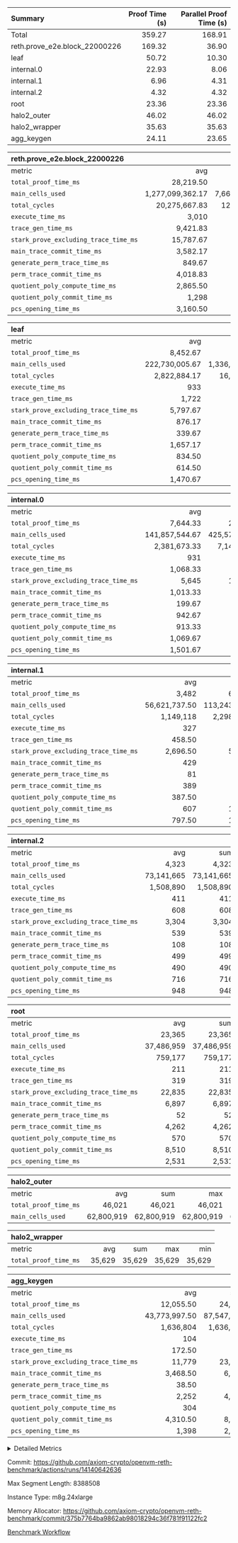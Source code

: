 | Summary | Proof Time (s) | Parallel Proof Time (s) |
|:---|---:|---:|
| Total |  359.27 |  168.91 |
| reth.prove_e2e.block_22000226 |  169.32 |  36.90 |
| leaf |  50.72 |  10.30 |
| internal.0 |  22.93 |  8.06 |
| internal.1 |  6.96 |  4.31 |
| internal.2 |  4.32 |  4.32 |
| root |  23.36 |  23.36 |
| halo2_outer |  46.02 |  46.02 |
| halo2_wrapper |  35.63 |  35.63 |
| agg_keygen |  24.11 |  23.65 |


| reth.prove_e2e.block_22000226 |||||
|:---|---:|---:|---:|---:|
|metric|avg|sum|max|min|
| `total_proof_time_ms ` |  28,219.50 |  169,317 |  36,904 |  21,741 |
| `main_cells_used     ` |  1,277,099,362.17 |  7,662,596,173 |  1,965,691,627 |  993,863,218 |
| `total_cycles        ` |  20,275,667.83 |  121,654,007 |  24,723,487 |  8,989,012 |
| `execute_time_ms     ` |  3,010 |  18,060 |  4,896 |  1,358 |
| `trace_gen_time_ms   ` |  9,421.83 |  56,531 |  11,097 |  6,445 |
| `stark_prove_excluding_trace_time_ms` |  15,787.67 |  94,726 |  20,911 |  13,754 |
| `main_trace_commit_time_ms` |  3,582.17 |  21,493 |  5,252 |  2,775 |
| `generate_perm_trace_time_ms` |  849.67 |  5,098 |  1,049 |  609 |
| `perm_trace_commit_time_ms` |  4,018.83 |  24,113 |  5,261 |  2,876 |
| `quotient_poly_compute_time_ms` |  2,865.50 |  17,193 |  4,263 |  2,117 |
| `quotient_poly_commit_time_ms` |  1,298 |  7,788 |  1,452 |  950 |
| `pcs_opening_time_ms ` |  3,160.50 |  18,963 |  3,618 |  2,233 |

| leaf |||||
|:---|---:|---:|---:|---:|
|metric|avg|sum|max|min|
| `total_proof_time_ms ` |  8,452.67 |  50,716 |  10,301 |  6,370 |
| `main_cells_used     ` |  222,730,005.67 |  1,336,380,034 |  278,381,873 |  156,791,385 |
| `total_cycles        ` |  2,822,884.17 |  16,937,305 |  3,458,118 |  2,040,296 |
| `execute_time_ms     ` |  933 |  5,598 |  1,109 |  740 |
| `trace_gen_time_ms   ` |  1,722 |  10,332 |  2,108 |  1,240 |
| `stark_prove_excluding_trace_time_ms` |  5,797.67 |  34,786 |  7,094 |  4,390 |
| `main_trace_commit_time_ms` |  876.17 |  5,257 |  1,057 |  668 |
| `generate_perm_trace_time_ms` |  339.67 |  2,038 |  427 |  242 |
| `perm_trace_commit_time_ms` |  1,657.17 |  9,943 |  2,022 |  1,223 |
| `quotient_poly_compute_time_ms` |  834.50 |  5,007 |  1,020 |  623 |
| `quotient_poly_commit_time_ms` |  614.50 |  3,687 |  749 |  485 |
| `pcs_opening_time_ms ` |  1,470.67 |  8,824 |  1,840 |  1,144 |

| internal.0 |||||
|:---|---:|---:|---:|---:|
|metric|avg|sum|max|min|
| `total_proof_time_ms ` |  7,644.33 |  22,933 |  8,058 |  7,357 |
| `main_cells_used     ` |  141,857,544.67 |  425,572,634 |  143,364,005 |  140,086,812 |
| `total_cycles        ` |  2,381,673.33 |  7,145,020 |  2,397,828 |  2,365,562 |
| `execute_time_ms     ` |  931 |  2,793 |  958 |  907 |
| `trace_gen_time_ms   ` |  1,068.33 |  3,205 |  1,080 |  1,046 |
| `stark_prove_excluding_trace_time_ms` |  5,645 |  16,935 |  6,020 |  5,404 |
| `main_trace_commit_time_ms` |  1,013.33 |  3,040 |  1,140 |  945 |
| `generate_perm_trace_time_ms` |  199.67 |  599 |  232 |  179 |
| `perm_trace_commit_time_ms` |  942.67 |  2,828 |  1,001 |  912 |
| `quotient_poly_compute_time_ms` |  913.33 |  2,740 |  1,001 |  867 |
| `quotient_poly_commit_time_ms` |  1,069.67 |  3,209 |  1,114 |  1,045 |
| `pcs_opening_time_ms ` |  1,501.67 |  4,505 |  1,534 |  1,444 |

| internal.1 |||||
|:---|---:|---:|---:|---:|
|metric|avg|sum|max|min|
| `total_proof_time_ms ` |  3,482 |  6,964 |  4,313 |  2,651 |
| `main_cells_used     ` |  56,621,737.50 |  113,243,475 |  75,056,052 |  38,187,423 |
| `total_cycles        ` |  1,149,118 |  2,298,236 |  1,532,047 |  766,189 |
| `execute_time_ms     ` |  327 |  654 |  433 |  221 |
| `trace_gen_time_ms   ` |  458.50 |  917 |  592 |  325 |
| `stark_prove_excluding_trace_time_ms` |  2,696.50 |  5,393 |  3,288 |  2,105 |
| `main_trace_commit_time_ms` |  429 |  858 |  538 |  320 |
| `generate_perm_trace_time_ms` |  81 |  162 |  107 |  55 |
| `perm_trace_commit_time_ms` |  389 |  778 |  488 |  290 |
| `quotient_poly_compute_time_ms` |  387.50 |  775 |  495 |  280 |
| `quotient_poly_commit_time_ms` |  607 |  1,214 |  710 |  504 |
| `pcs_opening_time_ms ` |  797.50 |  1,595 |  946 |  649 |

| internal.2 |||||
|:---|---:|---:|---:|---:|
|metric|avg|sum|max|min|
| `total_proof_time_ms ` |  4,323 |  4,323 |  4,323 |  4,323 |
| `main_cells_used     ` |  73,141,665 |  73,141,665 |  73,141,665 |  73,141,665 |
| `total_cycles        ` |  1,508,890 |  1,508,890 |  1,508,890 |  1,508,890 |
| `execute_time_ms     ` |  411 |  411 |  411 |  411 |
| `trace_gen_time_ms   ` |  608 |  608 |  608 |  608 |
| `stark_prove_excluding_trace_time_ms` |  3,304 |  3,304 |  3,304 |  3,304 |
| `main_trace_commit_time_ms` |  539 |  539 |  539 |  539 |
| `generate_perm_trace_time_ms` |  108 |  108 |  108 |  108 |
| `perm_trace_commit_time_ms` |  499 |  499 |  499 |  499 |
| `quotient_poly_compute_time_ms` |  490 |  490 |  490 |  490 |
| `quotient_poly_commit_time_ms` |  716 |  716 |  716 |  716 |
| `pcs_opening_time_ms ` |  948 |  948 |  948 |  948 |

| root |||||
|:---|---:|---:|---:|---:|
|metric|avg|sum|max|min|
| `total_proof_time_ms ` |  23,365 |  23,365 |  23,365 |  23,365 |
| `main_cells_used     ` |  37,486,959 |  37,486,959 |  37,486,959 |  37,486,959 |
| `total_cycles        ` |  759,177 |  759,177 |  759,177 |  759,177 |
| `execute_time_ms     ` |  211 |  211 |  211 |  211 |
| `trace_gen_time_ms   ` |  319 |  319 |  319 |  319 |
| `stark_prove_excluding_trace_time_ms` |  22,835 |  22,835 |  22,835 |  22,835 |
| `main_trace_commit_time_ms` |  6,897 |  6,897 |  6,897 |  6,897 |
| `generate_perm_trace_time_ms` |  52 |  52 |  52 |  52 |
| `perm_trace_commit_time_ms` |  4,262 |  4,262 |  4,262 |  4,262 |
| `quotient_poly_compute_time_ms` |  570 |  570 |  570 |  570 |
| `quotient_poly_commit_time_ms` |  8,510 |  8,510 |  8,510 |  8,510 |
| `pcs_opening_time_ms ` |  2,531 |  2,531 |  2,531 |  2,531 |

| halo2_outer |||||
|:---|---:|---:|---:|---:|
|metric|avg|sum|max|min|
| `total_proof_time_ms ` |  46,021 |  46,021 |  46,021 |  46,021 |
| `main_cells_used     ` |  62,800,919 |  62,800,919 |  62,800,919 |  62,800,919 |

| halo2_wrapper |||||
|:---|---:|---:|---:|---:|
|metric|avg|sum|max|min|
| `total_proof_time_ms ` |  35,629 |  35,629 |  35,629 |  35,629 |

| agg_keygen |||||
|:---|---:|---:|---:|---:|
|metric|avg|sum|max|min|
| `total_proof_time_ms ` |  12,055.50 |  24,111 |  23,653 |  458 |
| `main_cells_used     ` |  43,773,997.50 |  87,547,995 |  86,882,079 |  665,916 |
| `total_cycles        ` |  1,636,804 |  1,636,804 |  1,636,804 |  1,636,804 |
| `execute_time_ms     ` |  104 |  208 |  208 |  0 |
| `trace_gen_time_ms   ` |  172.50 |  345 |  318 |  27 |
| `stark_prove_excluding_trace_time_ms` |  11,779 |  23,558 |  23,127 |  431 |
| `main_trace_commit_time_ms` |  3,468.50 |  6,937 |  6,886 |  51 |
| `generate_perm_trace_time_ms` |  38.50 |  77 |  64 |  13 |
| `perm_trace_commit_time_ms` |  2,252 |  4,504 |  4,453 |  51 |
| `quotient_poly_compute_time_ms` |  304 |  608 |  579 |  29 |
| `quotient_poly_commit_time_ms` |  4,310.50 |  8,621 |  8,560 |  61 |
| `pcs_opening_time_ms ` |  1,398 |  2,796 |  2,575 |  221 |



<details>
<summary>Detailed Metrics</summary>

| air_name | block_number | quotient_deg | interactions | constraints |
| --- | --- | --- | --- | --- |
| AccessAdapterAir<16> | 22000226 | 2 | 5 | 12 | 
| AccessAdapterAir<2> | 22000226 | 2 | 5 | 12 | 
| AccessAdapterAir<32> | 22000226 | 2 | 5 | 12 | 
| AccessAdapterAir<4> | 22000226 | 2 | 5 | 12 | 
| AccessAdapterAir<8> | 22000226 | 2 | 5 | 12 | 
| BitwiseOperationLookupAir<8> | 22000226 | 2 | 2 | 4 | 
| KeccakVmAir | 22000226 | 2 | 321 | 4,513 | 
| MemoryMerkleAir<8> | 22000226 | 2 | 4 | 39 | 
| PersistentBoundaryAir<8> | 22000226 | 2 | 3 | 7 | 
| PhantomAir | 22000226 | 2 | 3 | 5 | 
| Poseidon2PeripheryAir<BabyBearParameters>, 1> | 22000226 | 2 | 1 | 286 | 
| ProgramAir | 22000226 | 1 | 1 | 4 | 
| RangeTupleCheckerAir<2> | 22000226 | 1 | 1 | 4 | 
| Rv32HintStoreAir | 22000226 | 2 | 18 | 28 | 
| Sha256VmAir | 22000226 | 2 | 50 | 663 | 
| VariableRangeCheckerAir | 22000226 | 1 | 1 | 4 | 
| VmAirWrapper<Rv32BaseAluAdapterAir, BaseAluCoreAir<4, 8> | 22000226 | 2 | 20 | 37 | 
| VmAirWrapper<Rv32BaseAluAdapterAir, LessThanCoreAir<4, 8> | 22000226 | 2 | 18 | 40 | 
| VmAirWrapper<Rv32BaseAluAdapterAir, ShiftCoreAir<4, 8> | 22000226 | 2 | 24 | 91 | 
| VmAirWrapper<Rv32BranchAdapterAir, BranchEqualCoreAir<4> | 22000226 | 2 | 11 | 20 | 
| VmAirWrapper<Rv32BranchAdapterAir, BranchLessThanCoreAir<4, 8> | 22000226 | 2 | 13 | 35 | 
| VmAirWrapper<Rv32CondRdWriteAdapterAir, Rv32JalLuiCoreAir> | 22000226 | 2 | 10 | 18 | 
| VmAirWrapper<Rv32HeapAdapterAir<2, 32, 32>, BaseAluCoreAir<32, 8> | 22000226 | 2 | 61 | 126 | 
| VmAirWrapper<Rv32HeapAdapterAir<2, 32, 32>, LessThanCoreAir<32, 8> | 22000226 | 2 | 31 | 129 | 
| VmAirWrapper<Rv32HeapAdapterAir<2, 32, 32>, MultiplicationCoreAir<32, 8> | 22000226 | 2 | 61 | 57 | 
| VmAirWrapper<Rv32HeapAdapterAir<2, 32, 32>, ShiftCoreAir<32, 8> | 22000226 | 2 | 79 | 2,161 | 
| VmAirWrapper<Rv32HeapBranchAdapterAir<2, 32>, BranchEqualCoreAir<32> | 22000226 | 2 | 20 | 55 | 
| VmAirWrapper<Rv32HeapBranchAdapterAir<2, 32>, BranchLessThanCoreAir<32, 8> | 22000226 | 2 | 22 | 126 | 
| VmAirWrapper<Rv32IsEqualModAdapterAir<2, 1, 32, 32>, ModularIsEqualCoreAir<32, 4, 8> | 22000226 | 2 | 25 | 225 | 
| VmAirWrapper<Rv32IsEqualModAdapterAir<2, 3, 16, 48>, ModularIsEqualCoreAir<48, 4, 8> | 22000226 | 2 | 41 | 333 | 
| VmAirWrapper<Rv32JalrAdapterAir, Rv32JalrCoreAir> | 22000226 | 2 | 16 | 20 | 
| VmAirWrapper<Rv32LoadStoreAdapterAir, LoadSignExtendCoreAir<4, 8> | 22000226 | 2 | 18 | 33 | 
| VmAirWrapper<Rv32LoadStoreAdapterAir, LoadStoreCoreAir<4> | 22000226 | 2 | 17 | 40 | 
| VmAirWrapper<Rv32MultAdapterAir, DivRemCoreAir<4, 8> | 22000226 | 2 | 25 | 84 | 
| VmAirWrapper<Rv32MultAdapterAir, MulHCoreAir<4, 8> | 22000226 | 2 | 24 | 31 | 
| VmAirWrapper<Rv32MultAdapterAir, MultiplicationCoreAir<4, 8> | 22000226 | 2 | 19 | 19 | 
| VmAirWrapper<Rv32RdWriteAdapterAir, Rv32AuipcCoreAir> | 22000226 | 2 | 12 | 14 | 
| VmAirWrapper<Rv32VecHeapAdapterAir<1, 2, 2, 32, 32>, FieldExpressionCoreAir> | 22000226 | 2 | 415 | 480 | 
| VmAirWrapper<Rv32VecHeapAdapterAir<1, 6, 6, 16, 16>, FieldExpressionCoreAir> | 22000226 | 2 | 832 | 921 | 
| VmAirWrapper<Rv32VecHeapAdapterAir<2, 1, 1, 32, 32>, FieldExpressionCoreAir> | 22000226 | 2 | 158 | 190 | 
| VmAirWrapper<Rv32VecHeapAdapterAir<2, 2, 2, 32, 32>, FieldExpressionCoreAir> | 22000226 | 2 | 428 | 457 | 
| VmAirWrapper<Rv32VecHeapAdapterAir<2, 3, 3, 16, 16>, FieldExpressionCoreAir> | 22000226 | 2 | 246 | 288 | 
| VmAirWrapper<Rv32VecHeapAdapterAir<2, 6, 6, 16, 16>, FieldExpressionCoreAir> | 22000226 | 2 | 668 | 701 | 
| VmConnectorAir | 22000226 | 2 | 5 | 11 | 

| block_number | execute_time_ms |
| --- | --- |
| 22000226 | 210 | 

| group | air_name | block_number | rows | quotient_deg | prep_cols | perm_cols | main_cols | interactions | constraints | cells |
| --- | --- | --- | --- | --- | --- | --- | --- | --- | --- | --- |
| agg_keygen | AccessAdapterAir<16> | 22000226 |  | 2 |  |  |  | 5 | 12 |  | 
| agg_keygen | AccessAdapterAir<2> | 22000226 | 524,288 | 8 |  | 16 | 11 | 5 | 12 | 14,155,776 | 
| agg_keygen | AccessAdapterAir<32> | 22000226 |  | 2 |  |  |  | 5 | 12 |  | 
| agg_keygen | AccessAdapterAir<4> | 22000226 | 262,144 | 8 |  | 16 | 13 | 5 | 12 | 7,602,176 | 
| agg_keygen | AccessAdapterAir<8> | 22000226 | 8,192 | 8 |  | 16 | 17 | 5 | 12 | 270,336 | 
| agg_keygen | BitwiseOperationLookupAir<8> | 22000226 |  | 2 |  |  |  | 2 | 4 |  | 
| agg_keygen | FriReducedOpeningAir | 22000226 | 524,288 | 8 |  | 84 | 27 | 39 | 71 | 58,195,968 | 
| agg_keygen | JalRangeCheckAir | 22000226 | 65,536 | 8 |  | 28 | 12 | 9 | 14 | 2,621,440 | 
| agg_keygen | MemoryMerkleAir<8> | 22000226 |  | 2 |  |  |  | 4 | 39 |  | 
| agg_keygen | NativePoseidon2Air<BabyBearParameters>, 1> | 22000226 | 65,536 | 8 |  | 312 | 398 | 136 | 572 | 46,530,560 | 
| agg_keygen | PersistentBoundaryAir<8> | 22000226 |  | 2 |  |  |  | 3 | 7 |  | 
| agg_keygen | PhantomAir | 22000226 | 32,768 | 4 |  | 12 | 6 | 3 | 5 | 589,824 | 
| agg_keygen | Poseidon2PeripheryAir<BabyBearParameters>, 1> | 22000226 |  | 2 |  |  |  | 1 | 286 |  | 
| agg_keygen | ProgramAir | 22000226 | 131,072 | 1 |  | 8 | 10 | 1 | 4 | 2,359,296 | 
| agg_keygen | RangeTupleCheckerAir<2> | 22000226 |  | 1 |  |  |  | 1 | 4 |  | 
| agg_keygen | Rv32HintStoreAir | 22000226 |  | 2 |  |  |  | 18 | 28 |  | 
| agg_keygen | VariableRangeCheckerAir | 22000226 | 262,144 | 1 | 2 | 8 | 1 | 1 | 4 | 2,359,296 | 
| agg_keygen | VmAirWrapper<AluNativeAdapterAir, FieldArithmeticCoreAir> | 22000226 | 1,048,576 | 8 |  | 36 | 29 | 15 | 27 | 68,157,440 | 
| agg_keygen | VmAirWrapper<BranchNativeAdapterAir, BranchEqualCoreAir<1> | 22000226 | 262,144 | 8 |  | 28 | 23 | 11 | 25 | 13,369,344 | 
| agg_keygen | VmAirWrapper<NativeAdapterAir<2, 0>, PublicValuesCoreAir> | 22000226 | 64 | 8 |  | 28 | 27 | 11 | 30 | 3,520 | 
| agg_keygen | VmAirWrapper<NativeLoadStoreAdapterAir<1>, NativeLoadStoreCoreAir<1> | 22000226 | 524,288 | 8 |  | 40 | 21 | 15 | 20 | 31,981,568 | 
| agg_keygen | VmAirWrapper<NativeLoadStoreAdapterAir<4>, NativeLoadStoreCoreAir<4> | 22000226 | 131,072 | 8 |  | 40 | 27 | 15 | 20 | 8,781,824 | 
| agg_keygen | VmAirWrapper<NativeVectorizedAdapterAir<4>, FieldExtensionCoreAir> | 22000226 | 131,072 | 8 |  | 36 | 38 | 15 | 27 | 9,699,328 | 
| agg_keygen | VmAirWrapper<Rv32BaseAluAdapterAir, BaseAluCoreAir<4, 8> | 22000226 |  | 2 |  |  |  | 20 | 37 |  | 
| agg_keygen | VmAirWrapper<Rv32BaseAluAdapterAir, LessThanCoreAir<4, 8> | 22000226 |  | 2 |  |  |  | 18 | 40 |  | 
| agg_keygen | VmAirWrapper<Rv32BaseAluAdapterAir, ShiftCoreAir<4, 8> | 22000226 |  | 2 |  |  |  | 24 | 91 |  | 
| agg_keygen | VmAirWrapper<Rv32BranchAdapterAir, BranchEqualCoreAir<4> | 22000226 |  | 2 |  |  |  | 11 | 20 |  | 
| agg_keygen | VmAirWrapper<Rv32BranchAdapterAir, BranchLessThanCoreAir<4, 8> | 22000226 |  | 2 |  |  |  | 13 | 35 |  | 
| agg_keygen | VmAirWrapper<Rv32CondRdWriteAdapterAir, Rv32JalLuiCoreAir> | 22000226 |  | 2 |  |  |  | 10 | 18 |  | 
| agg_keygen | VmAirWrapper<Rv32JalrAdapterAir, Rv32JalrCoreAir> | 22000226 |  | 2 |  |  |  | 16 | 20 |  | 
| agg_keygen | VmAirWrapper<Rv32LoadStoreAdapterAir, LoadSignExtendCoreAir<4, 8> | 22000226 |  | 2 |  |  |  | 18 | 33 |  | 
| agg_keygen | VmAirWrapper<Rv32LoadStoreAdapterAir, LoadStoreCoreAir<4> | 22000226 |  | 2 |  |  |  | 17 | 40 |  | 
| agg_keygen | VmAirWrapper<Rv32MultAdapterAir, DivRemCoreAir<4, 8> | 22000226 |  | 2 |  |  |  | 25 | 84 |  | 
| agg_keygen | VmAirWrapper<Rv32MultAdapterAir, MulHCoreAir<4, 8> | 22000226 |  | 2 |  |  |  | 24 | 31 |  | 
| agg_keygen | VmAirWrapper<Rv32MultAdapterAir, MultiplicationCoreAir<4, 8> | 22000226 |  | 2 |  |  |  | 19 | 19 |  | 
| agg_keygen | VmAirWrapper<Rv32RdWriteAdapterAir, Rv32AuipcCoreAir> | 22000226 |  | 2 |  |  |  | 12 | 14 |  | 
| agg_keygen | VmConnectorAir | 22000226 | 2 | 8 | 1 | 16 | 5 | 5 | 11 | 42 | 
| agg_keygen | VolatileBoundaryAir | 22000226 | 131,072 | 8 |  | 20 | 12 | 7 | 19 | 4,194,304 | 

| group | air_name | block_number | idx | rows | prep_cols | perm_cols | main_cols | cells |
| --- | --- | --- | --- | --- | --- | --- | --- | --- |
| internal.0 | AccessAdapterAir<2> | 22000226 | 0 | 524,288 |  | 12 | 11 | 12,058,624 | 
| internal.0 | AccessAdapterAir<2> | 22000226 | 1 | 1,048,576 |  | 12 | 11 | 24,117,248 | 
| internal.0 | AccessAdapterAir<2> | 22000226 | 2 | 524,288 |  | 12 | 11 | 12,058,624 | 
| internal.0 | AccessAdapterAir<4> | 22000226 | 0 | 262,144 |  | 12 | 13 | 6,553,600 | 
| internal.0 | AccessAdapterAir<4> | 22000226 | 1 | 262,144 |  | 12 | 13 | 6,553,600 | 
| internal.0 | AccessAdapterAir<4> | 22000226 | 2 | 262,144 |  | 12 | 13 | 6,553,600 | 
| internal.0 | AccessAdapterAir<8> | 22000226 | 0 | 8,192 |  | 12 | 17 | 237,568 | 
| internal.0 | AccessAdapterAir<8> | 22000226 | 1 | 8,192 |  | 12 | 17 | 237,568 | 
| internal.0 | AccessAdapterAir<8> | 22000226 | 2 | 8,192 |  | 12 | 17 | 237,568 | 
| internal.0 | FriReducedOpeningAir | 22000226 | 0 | 1,048,576 |  | 44 | 27 | 74,448,896 | 
| internal.0 | FriReducedOpeningAir | 22000226 | 1 | 1,048,576 |  | 44 | 27 | 74,448,896 | 
| internal.0 | FriReducedOpeningAir | 22000226 | 2 | 1,048,576 |  | 44 | 27 | 74,448,896 | 
| internal.0 | JalRangeCheckAir | 22000226 | 0 | 131,072 |  | 16 | 12 | 3,670,016 | 
| internal.0 | JalRangeCheckAir | 22000226 | 1 | 131,072 |  | 16 | 12 | 3,670,016 | 
| internal.0 | JalRangeCheckAir | 22000226 | 2 | 131,072 |  | 16 | 12 | 3,670,016 | 
| internal.0 | NativePoseidon2Air<BabyBearParameters>, 1> | 22000226 | 0 | 131,072 |  | 160 | 398 | 73,138,176 | 
| internal.0 | NativePoseidon2Air<BabyBearParameters>, 1> | 22000226 | 1 | 262,144 |  | 160 | 398 | 146,276,352 | 
| internal.0 | NativePoseidon2Air<BabyBearParameters>, 1> | 22000226 | 2 | 131,072 |  | 160 | 398 | 73,138,176 | 
| internal.0 | PhantomAir | 22000226 | 0 | 65,536 |  | 8 | 6 | 917,504 | 
| internal.0 | PhantomAir | 22000226 | 1 | 65,536 |  | 8 | 6 | 917,504 | 
| internal.0 | PhantomAir | 22000226 | 2 | 32,768 |  | 8 | 6 | 458,752 | 
| internal.0 | ProgramAir | 22000226 | 0 | 131,072 |  | 8 | 10 | 2,359,296 | 
| internal.0 | ProgramAir | 22000226 | 1 | 131,072 |  | 8 | 10 | 2,359,296 | 
| internal.0 | ProgramAir | 22000226 | 2 | 131,072 |  | 8 | 10 | 2,359,296 | 
| internal.0 | VariableRangeCheckerAir | 22000226 | 0 | 262,144 | 2 | 8 | 1 | 2,359,296 | 
| internal.0 | VariableRangeCheckerAir | 22000226 | 1 | 262,144 | 2 | 8 | 1 | 2,359,296 | 
| internal.0 | VariableRangeCheckerAir | 22000226 | 2 | 262,144 | 2 | 8 | 1 | 2,359,296 | 
| internal.0 | VmAirWrapper<AluNativeAdapterAir, FieldArithmeticCoreAir> | 22000226 | 0 | 2,097,152 |  | 20 | 29 | 102,760,448 | 
| internal.0 | VmAirWrapper<AluNativeAdapterAir, FieldArithmeticCoreAir> | 22000226 | 1 | 2,097,152 |  | 20 | 29 | 102,760,448 | 
| internal.0 | VmAirWrapper<AluNativeAdapterAir, FieldArithmeticCoreAir> | 22000226 | 2 | 2,097,152 |  | 20 | 29 | 102,760,448 | 
| internal.0 | VmAirWrapper<BranchNativeAdapterAir, BranchEqualCoreAir<1> | 22000226 | 0 | 262,144 |  | 16 | 23 | 10,223,616 | 
| internal.0 | VmAirWrapper<BranchNativeAdapterAir, BranchEqualCoreAir<1> | 22000226 | 1 | 262,144 |  | 16 | 23 | 10,223,616 | 
| internal.0 | VmAirWrapper<BranchNativeAdapterAir, BranchEqualCoreAir<1> | 22000226 | 2 | 262,144 |  | 16 | 23 | 10,223,616 | 
| internal.0 | VmAirWrapper<NativeAdapterAir<2, 0>, PublicValuesCoreAir> | 22000226 | 0 | 64 |  | 16 | 23 | 2,496 | 
| internal.0 | VmAirWrapper<NativeAdapterAir<2, 0>, PublicValuesCoreAir> | 22000226 | 1 | 64 |  | 16 | 23 | 2,496 | 
| internal.0 | VmAirWrapper<NativeAdapterAir<2, 0>, PublicValuesCoreAir> | 22000226 | 2 | 64 |  | 16 | 23 | 2,496 | 
| internal.0 | VmAirWrapper<NativeLoadStoreAdapterAir<1>, NativeLoadStoreCoreAir<1> | 22000226 | 0 | 524,288 |  | 24 | 21 | 23,592,960 | 
| internal.0 | VmAirWrapper<NativeLoadStoreAdapterAir<1>, NativeLoadStoreCoreAir<1> | 22000226 | 1 | 524,288 |  | 24 | 21 | 23,592,960 | 
| internal.0 | VmAirWrapper<NativeLoadStoreAdapterAir<1>, NativeLoadStoreCoreAir<1> | 22000226 | 2 | 524,288 |  | 24 | 21 | 23,592,960 | 
| internal.0 | VmAirWrapper<NativeLoadStoreAdapterAir<4>, NativeLoadStoreCoreAir<4> | 22000226 | 0 | 262,144 |  | 24 | 27 | 13,369,344 | 
| internal.0 | VmAirWrapper<NativeLoadStoreAdapterAir<4>, NativeLoadStoreCoreAir<4> | 22000226 | 1 | 262,144 |  | 24 | 27 | 13,369,344 | 
| internal.0 | VmAirWrapper<NativeLoadStoreAdapterAir<4>, NativeLoadStoreCoreAir<4> | 22000226 | 2 | 262,144 |  | 24 | 27 | 13,369,344 | 
| internal.0 | VmAirWrapper<NativeVectorizedAdapterAir<4>, FieldExtensionCoreAir> | 22000226 | 0 | 262,144 |  | 20 | 38 | 15,204,352 | 
| internal.0 | VmAirWrapper<NativeVectorizedAdapterAir<4>, FieldExtensionCoreAir> | 22000226 | 1 | 262,144 |  | 20 | 38 | 15,204,352 | 
| internal.0 | VmAirWrapper<NativeVectorizedAdapterAir<4>, FieldExtensionCoreAir> | 22000226 | 2 | 262,144 |  | 20 | 38 | 15,204,352 | 
| internal.0 | VmConnectorAir | 22000226 | 0 | 2 | 1 | 12 | 5 | 34 | 
| internal.0 | VmConnectorAir | 22000226 | 1 | 2 | 1 | 12 | 5 | 34 | 
| internal.0 | VmConnectorAir | 22000226 | 2 | 2 | 1 | 12 | 5 | 34 | 
| internal.0 | VolatileBoundaryAir | 22000226 | 0 | 262,144 |  | 12 | 12 | 6,291,456 | 
| internal.0 | VolatileBoundaryAir | 22000226 | 1 | 262,144 |  | 12 | 12 | 6,291,456 | 
| internal.0 | VolatileBoundaryAir | 22000226 | 2 | 262,144 |  | 12 | 12 | 6,291,456 | 
| internal.1 | AccessAdapterAir<2> | 22000226 | 3 | 524,288 |  | 12 | 11 | 12,058,624 | 
| internal.1 | AccessAdapterAir<2> | 22000226 | 4 | 262,144 |  | 12 | 11 | 6,029,312 | 
| internal.1 | AccessAdapterAir<4> | 22000226 | 3 | 262,144 |  | 12 | 13 | 6,553,600 | 
| internal.1 | AccessAdapterAir<4> | 22000226 | 4 | 131,072 |  | 12 | 13 | 3,276,800 | 
| internal.1 | AccessAdapterAir<8> | 22000226 | 3 | 8,192 |  | 12 | 17 | 237,568 | 
| internal.1 | AccessAdapterAir<8> | 22000226 | 4 | 4,096 |  | 12 | 17 | 118,784 | 
| internal.1 | FriReducedOpeningAir | 22000226 | 3 | 262,144 |  | 44 | 27 | 18,612,224 | 
| internal.1 | FriReducedOpeningAir | 22000226 | 4 | 131,072 |  | 44 | 27 | 9,306,112 | 
| internal.1 | JalRangeCheckAir | 22000226 | 3 | 65,536 |  | 16 | 12 | 1,835,008 | 
| internal.1 | JalRangeCheckAir | 22000226 | 4 | 32,768 |  | 16 | 12 | 917,504 | 
| internal.1 | NativePoseidon2Air<BabyBearParameters>, 1> | 22000226 | 3 | 65,536 |  | 160 | 398 | 36,569,088 | 
| internal.1 | NativePoseidon2Air<BabyBearParameters>, 1> | 22000226 | 4 | 32,768 |  | 160 | 398 | 18,284,544 | 
| internal.1 | PhantomAir | 22000226 | 3 | 16,384 |  | 8 | 6 | 229,376 | 
| internal.1 | PhantomAir | 22000226 | 4 | 8,192 |  | 8 | 6 | 114,688 | 
| internal.1 | ProgramAir | 22000226 | 3 | 131,072 |  | 8 | 10 | 2,359,296 | 
| internal.1 | ProgramAir | 22000226 | 4 | 131,072 |  | 8 | 10 | 2,359,296 | 
| internal.1 | VariableRangeCheckerAir | 22000226 | 3 | 262,144 | 2 | 8 | 1 | 2,359,296 | 
| internal.1 | VariableRangeCheckerAir | 22000226 | 4 | 262,144 | 2 | 8 | 1 | 2,359,296 | 
| internal.1 | VmAirWrapper<AluNativeAdapterAir, FieldArithmeticCoreAir> | 22000226 | 3 | 1,048,576 |  | 20 | 29 | 51,380,224 | 
| internal.1 | VmAirWrapper<AluNativeAdapterAir, FieldArithmeticCoreAir> | 22000226 | 4 | 524,288 |  | 20 | 29 | 25,690,112 | 
| internal.1 | VmAirWrapper<BranchNativeAdapterAir, BranchEqualCoreAir<1> | 22000226 | 3 | 262,144 |  | 16 | 23 | 10,223,616 | 
| internal.1 | VmAirWrapper<BranchNativeAdapterAir, BranchEqualCoreAir<1> | 22000226 | 4 | 131,072 |  | 16 | 23 | 5,111,808 | 
| internal.1 | VmAirWrapper<NativeAdapterAir<2, 0>, PublicValuesCoreAir> | 22000226 | 3 | 64 |  | 16 | 23 | 2,496 | 
| internal.1 | VmAirWrapper<NativeAdapterAir<2, 0>, PublicValuesCoreAir> | 22000226 | 4 | 64 |  | 16 | 23 | 2,496 | 
| internal.1 | VmAirWrapper<NativeLoadStoreAdapterAir<1>, NativeLoadStoreCoreAir<1> | 22000226 | 3 | 524,288 |  | 24 | 21 | 23,592,960 | 
| internal.1 | VmAirWrapper<NativeLoadStoreAdapterAir<1>, NativeLoadStoreCoreAir<1> | 22000226 | 4 | 262,144 |  | 24 | 21 | 11,796,480 | 
| internal.1 | VmAirWrapper<NativeLoadStoreAdapterAir<4>, NativeLoadStoreCoreAir<4> | 22000226 | 3 | 131,072 |  | 24 | 27 | 6,684,672 | 
| internal.1 | VmAirWrapper<NativeLoadStoreAdapterAir<4>, NativeLoadStoreCoreAir<4> | 22000226 | 4 | 65,536 |  | 24 | 27 | 3,342,336 | 
| internal.1 | VmAirWrapper<NativeVectorizedAdapterAir<4>, FieldExtensionCoreAir> | 22000226 | 3 | 131,072 |  | 20 | 38 | 7,602,176 | 
| internal.1 | VmAirWrapper<NativeVectorizedAdapterAir<4>, FieldExtensionCoreAir> | 22000226 | 4 | 65,536 |  | 20 | 38 | 3,801,088 | 
| internal.1 | VmConnectorAir | 22000226 | 3 | 2 | 1 | 12 | 5 | 34 | 
| internal.1 | VmConnectorAir | 22000226 | 4 | 2 | 1 | 12 | 5 | 34 | 
| internal.1 | VolatileBoundaryAir | 22000226 | 3 | 131,072 |  | 12 | 12 | 3,145,728 | 
| internal.1 | VolatileBoundaryAir | 22000226 | 4 | 131,072 |  | 12 | 12 | 3,145,728 | 
| internal.2 | AccessAdapterAir<2> | 22000226 | 5 | 524,288 |  | 12 | 11 | 12,058,624 | 
| internal.2 | AccessAdapterAir<4> | 22000226 | 5 | 262,144 |  | 12 | 13 | 6,553,600 | 
| internal.2 | AccessAdapterAir<8> | 22000226 | 5 | 8,192 |  | 12 | 17 | 237,568 | 
| internal.2 | FriReducedOpeningAir | 22000226 | 5 | 262,144 |  | 44 | 27 | 18,612,224 | 
| internal.2 | JalRangeCheckAir | 22000226 | 5 | 65,536 |  | 16 | 12 | 1,835,008 | 
| internal.2 | NativePoseidon2Air<BabyBearParameters>, 1> | 22000226 | 5 | 65,536 |  | 160 | 398 | 36,569,088 | 
| internal.2 | PhantomAir | 22000226 | 5 | 16,384 |  | 8 | 6 | 229,376 | 
| internal.2 | ProgramAir | 22000226 | 5 | 131,072 |  | 8 | 10 | 2,359,296 | 
| internal.2 | VariableRangeCheckerAir | 22000226 | 5 | 262,144 | 2 | 8 | 1 | 2,359,296 | 
| internal.2 | VmAirWrapper<AluNativeAdapterAir, FieldArithmeticCoreAir> | 22000226 | 5 | 1,048,576 |  | 20 | 29 | 51,380,224 | 
| internal.2 | VmAirWrapper<BranchNativeAdapterAir, BranchEqualCoreAir<1> | 22000226 | 5 | 262,144 |  | 16 | 23 | 10,223,616 | 
| internal.2 | VmAirWrapper<NativeAdapterAir<2, 0>, PublicValuesCoreAir> | 22000226 | 5 | 64 |  | 16 | 23 | 2,496 | 
| internal.2 | VmAirWrapper<NativeLoadStoreAdapterAir<1>, NativeLoadStoreCoreAir<1> | 22000226 | 5 | 524,288 |  | 24 | 21 | 23,592,960 | 
| internal.2 | VmAirWrapper<NativeLoadStoreAdapterAir<4>, NativeLoadStoreCoreAir<4> | 22000226 | 5 | 131,072 |  | 24 | 27 | 6,684,672 | 
| internal.2 | VmAirWrapper<NativeVectorizedAdapterAir<4>, FieldExtensionCoreAir> | 22000226 | 5 | 131,072 |  | 20 | 38 | 7,602,176 | 
| internal.2 | VmConnectorAir | 22000226 | 5 | 2 | 1 | 12 | 5 | 34 | 
| internal.2 | VolatileBoundaryAir | 22000226 | 5 | 131,072 |  | 12 | 12 | 3,145,728 | 
| leaf | AccessAdapterAir<2> | 22000226 | 0 | 1,048,576 |  | 16 | 11 | 28,311,552 | 
| leaf | AccessAdapterAir<2> | 22000226 | 1 | 1,048,576 |  | 16 | 11 | 28,311,552 | 
| leaf | AccessAdapterAir<2> | 22000226 | 2 | 2,097,152 |  | 16 | 11 | 56,623,104 | 
| leaf | AccessAdapterAir<2> | 22000226 | 3 | 2,097,152 |  | 16 | 11 | 56,623,104 | 
| leaf | AccessAdapterAir<2> | 22000226 | 4 | 1,048,576 |  | 16 | 11 | 28,311,552 | 
| leaf | AccessAdapterAir<2> | 22000226 | 5 | 1,048,576 |  | 16 | 11 | 28,311,552 | 
| leaf | AccessAdapterAir<4> | 22000226 | 0 | 524,288 |  | 16 | 13 | 15,204,352 | 
| leaf | AccessAdapterAir<4> | 22000226 | 1 | 524,288 |  | 16 | 13 | 15,204,352 | 
| leaf | AccessAdapterAir<4> | 22000226 | 2 | 1,048,576 |  | 16 | 13 | 30,408,704 | 
| leaf | AccessAdapterAir<4> | 22000226 | 3 | 1,048,576 |  | 16 | 13 | 30,408,704 | 
| leaf | AccessAdapterAir<4> | 22000226 | 4 | 524,288 |  | 16 | 13 | 15,204,352 | 
| leaf | AccessAdapterAir<4> | 22000226 | 5 | 524,288 |  | 16 | 13 | 15,204,352 | 
| leaf | AccessAdapterAir<8> | 22000226 | 0 | 32,768 |  | 16 | 17 | 1,081,344 | 
| leaf | AccessAdapterAir<8> | 22000226 | 1 | 16,384 |  | 16 | 17 | 540,672 | 
| leaf | AccessAdapterAir<8> | 22000226 | 2 | 32,768 |  | 16 | 17 | 1,081,344 | 
| leaf | AccessAdapterAir<8> | 22000226 | 3 | 32,768 |  | 16 | 17 | 1,081,344 | 
| leaf | AccessAdapterAir<8> | 22000226 | 4 | 32,768 |  | 16 | 17 | 1,081,344 | 
| leaf | AccessAdapterAir<8> | 22000226 | 5 | 16,384 |  | 16 | 17 | 540,672 | 
| leaf | FriReducedOpeningAir | 22000226 | 0 | 4,194,304 |  | 84 | 27 | 465,567,744 | 
| leaf | FriReducedOpeningAir | 22000226 | 1 | 2,097,152 |  | 84 | 27 | 232,783,872 | 
| leaf | FriReducedOpeningAir | 22000226 | 2 | 4,194,304 |  | 84 | 27 | 465,567,744 | 
| leaf | FriReducedOpeningAir | 22000226 | 3 | 4,194,304 |  | 84 | 27 | 465,567,744 | 
| leaf | FriReducedOpeningAir | 22000226 | 4 | 2,097,152 |  | 84 | 27 | 232,783,872 | 
| leaf | FriReducedOpeningAir | 22000226 | 5 | 2,097,152 |  | 84 | 27 | 232,783,872 | 
| leaf | JalRangeCheckAir | 22000226 | 0 | 65,536 |  | 28 | 12 | 2,621,440 | 
| leaf | JalRangeCheckAir | 22000226 | 1 | 65,536 |  | 28 | 12 | 2,621,440 | 
| leaf | JalRangeCheckAir | 22000226 | 2 | 65,536 |  | 28 | 12 | 2,621,440 | 
| leaf | JalRangeCheckAir | 22000226 | 3 | 65,536 |  | 28 | 12 | 2,621,440 | 
| leaf | JalRangeCheckAir | 22000226 | 4 | 65,536 |  | 28 | 12 | 2,621,440 | 
| leaf | JalRangeCheckAir | 22000226 | 5 | 65,536 |  | 28 | 12 | 2,621,440 | 
| leaf | NativePoseidon2Air<BabyBearParameters>, 1> | 22000226 | 0 | 262,144 |  | 312 | 398 | 186,122,240 | 
| leaf | NativePoseidon2Air<BabyBearParameters>, 1> | 22000226 | 1 | 262,144 |  | 312 | 398 | 186,122,240 | 
| leaf | NativePoseidon2Air<BabyBearParameters>, 1> | 22000226 | 2 | 262,144 |  | 312 | 398 | 186,122,240 | 
| leaf | NativePoseidon2Air<BabyBearParameters>, 1> | 22000226 | 3 | 262,144 |  | 312 | 398 | 186,122,240 | 
| leaf | NativePoseidon2Air<BabyBearParameters>, 1> | 22000226 | 4 | 262,144 |  | 312 | 398 | 186,122,240 | 
| leaf | NativePoseidon2Air<BabyBearParameters>, 1> | 22000226 | 5 | 262,144 |  | 312 | 398 | 186,122,240 | 
| leaf | PhantomAir | 22000226 | 0 | 32,768 |  | 12 | 6 | 589,824 | 
| leaf | PhantomAir | 22000226 | 1 | 32,768 |  | 12 | 6 | 589,824 | 
| leaf | PhantomAir | 22000226 | 2 | 32,768 |  | 12 | 6 | 589,824 | 
| leaf | PhantomAir | 22000226 | 3 | 32,768 |  | 12 | 6 | 589,824 | 
| leaf | PhantomAir | 22000226 | 4 | 32,768 |  | 12 | 6 | 589,824 | 
| leaf | PhantomAir | 22000226 | 5 | 32,768 |  | 12 | 6 | 589,824 | 
| leaf | ProgramAir | 22000226 | 0 | 2,097,152 |  | 8 | 10 | 37,748,736 | 
| leaf | ProgramAir | 22000226 | 1 | 2,097,152 |  | 8 | 10 | 37,748,736 | 
| leaf | ProgramAir | 22000226 | 2 | 2,097,152 |  | 8 | 10 | 37,748,736 | 
| leaf | ProgramAir | 22000226 | 3 | 2,097,152 |  | 8 | 10 | 37,748,736 | 
| leaf | ProgramAir | 22000226 | 4 | 2,097,152 |  | 8 | 10 | 37,748,736 | 
| leaf | ProgramAir | 22000226 | 5 | 2,097,152 |  | 8 | 10 | 37,748,736 | 
| leaf | VariableRangeCheckerAir | 22000226 | 0 | 262,144 | 2 | 8 | 1 | 2,359,296 | 
| leaf | VariableRangeCheckerAir | 22000226 | 1 | 262,144 | 2 | 8 | 1 | 2,359,296 | 
| leaf | VariableRangeCheckerAir | 22000226 | 2 | 262,144 | 2 | 8 | 1 | 2,359,296 | 
| leaf | VariableRangeCheckerAir | 22000226 | 3 | 262,144 | 2 | 8 | 1 | 2,359,296 | 
| leaf | VariableRangeCheckerAir | 22000226 | 4 | 262,144 | 2 | 8 | 1 | 2,359,296 | 
| leaf | VariableRangeCheckerAir | 22000226 | 5 | 262,144 | 2 | 8 | 1 | 2,359,296 | 
| leaf | VmAirWrapper<AluNativeAdapterAir, FieldArithmeticCoreAir> | 22000226 | 0 | 2,097,152 |  | 36 | 29 | 136,314,880 | 
| leaf | VmAirWrapper<AluNativeAdapterAir, FieldArithmeticCoreAir> | 22000226 | 1 | 1,048,576 |  | 36 | 29 | 68,157,440 | 
| leaf | VmAirWrapper<AluNativeAdapterAir, FieldArithmeticCoreAir> | 22000226 | 2 | 2,097,152 |  | 36 | 29 | 136,314,880 | 
| leaf | VmAirWrapper<AluNativeAdapterAir, FieldArithmeticCoreAir> | 22000226 | 3 | 2,097,152 |  | 36 | 29 | 136,314,880 | 
| leaf | VmAirWrapper<AluNativeAdapterAir, FieldArithmeticCoreAir> | 22000226 | 4 | 2,097,152 |  | 36 | 29 | 136,314,880 | 
| leaf | VmAirWrapper<AluNativeAdapterAir, FieldArithmeticCoreAir> | 22000226 | 5 | 2,097,152 |  | 36 | 29 | 136,314,880 | 
| leaf | VmAirWrapper<BranchNativeAdapterAir, BranchEqualCoreAir<1> | 22000226 | 0 | 524,288 |  | 28 | 23 | 26,738,688 | 
| leaf | VmAirWrapper<BranchNativeAdapterAir, BranchEqualCoreAir<1> | 22000226 | 1 | 262,144 |  | 28 | 23 | 13,369,344 | 
| leaf | VmAirWrapper<BranchNativeAdapterAir, BranchEqualCoreAir<1> | 22000226 | 2 | 524,288 |  | 28 | 23 | 26,738,688 | 
| leaf | VmAirWrapper<BranchNativeAdapterAir, BranchEqualCoreAir<1> | 22000226 | 3 | 524,288 |  | 28 | 23 | 26,738,688 | 
| leaf | VmAirWrapper<BranchNativeAdapterAir, BranchEqualCoreAir<1> | 22000226 | 4 | 524,288 |  | 28 | 23 | 26,738,688 | 
| leaf | VmAirWrapper<BranchNativeAdapterAir, BranchEqualCoreAir<1> | 22000226 | 5 | 262,144 |  | 28 | 23 | 13,369,344 | 
| leaf | VmAirWrapper<NativeAdapterAir<2, 0>, PublicValuesCoreAir> | 22000226 | 0 | 64 |  | 28 | 27 | 3,520 | 
| leaf | VmAirWrapper<NativeAdapterAir<2, 0>, PublicValuesCoreAir> | 22000226 | 1 | 64 |  | 28 | 27 | 3,520 | 
| leaf | VmAirWrapper<NativeAdapterAir<2, 0>, PublicValuesCoreAir> | 22000226 | 2 | 64 |  | 28 | 27 | 3,520 | 
| leaf | VmAirWrapper<NativeAdapterAir<2, 0>, PublicValuesCoreAir> | 22000226 | 3 | 64 |  | 28 | 27 | 3,520 | 
| leaf | VmAirWrapper<NativeAdapterAir<2, 0>, PublicValuesCoreAir> | 22000226 | 4 | 64 |  | 28 | 27 | 3,520 | 
| leaf | VmAirWrapper<NativeAdapterAir<2, 0>, PublicValuesCoreAir> | 22000226 | 5 | 64 |  | 28 | 27 | 3,520 | 
| leaf | VmAirWrapper<NativeLoadStoreAdapterAir<1>, NativeLoadStoreCoreAir<1> | 22000226 | 0 | 1,048,576 |  | 40 | 21 | 63,963,136 | 
| leaf | VmAirWrapper<NativeLoadStoreAdapterAir<1>, NativeLoadStoreCoreAir<1> | 22000226 | 1 | 524,288 |  | 40 | 21 | 31,981,568 | 
| leaf | VmAirWrapper<NativeLoadStoreAdapterAir<1>, NativeLoadStoreCoreAir<1> | 22000226 | 2 | 1,048,576 |  | 40 | 21 | 63,963,136 | 
| leaf | VmAirWrapper<NativeLoadStoreAdapterAir<1>, NativeLoadStoreCoreAir<1> | 22000226 | 3 | 1,048,576 |  | 40 | 21 | 63,963,136 | 
| leaf | VmAirWrapper<NativeLoadStoreAdapterAir<1>, NativeLoadStoreCoreAir<1> | 22000226 | 4 | 1,048,576 |  | 40 | 21 | 63,963,136 | 
| leaf | VmAirWrapper<NativeLoadStoreAdapterAir<1>, NativeLoadStoreCoreAir<1> | 22000226 | 5 | 524,288 |  | 40 | 21 | 31,981,568 | 
| leaf | VmAirWrapper<NativeLoadStoreAdapterAir<4>, NativeLoadStoreCoreAir<4> | 22000226 | 0 | 262,144 |  | 40 | 27 | 17,563,648 | 
| leaf | VmAirWrapper<NativeLoadStoreAdapterAir<4>, NativeLoadStoreCoreAir<4> | 22000226 | 1 | 131,072 |  | 40 | 27 | 8,781,824 | 
| leaf | VmAirWrapper<NativeLoadStoreAdapterAir<4>, NativeLoadStoreCoreAir<4> | 22000226 | 2 | 262,144 |  | 40 | 27 | 17,563,648 | 
| leaf | VmAirWrapper<NativeLoadStoreAdapterAir<4>, NativeLoadStoreCoreAir<4> | 22000226 | 3 | 262,144 |  | 40 | 27 | 17,563,648 | 
| leaf | VmAirWrapper<NativeLoadStoreAdapterAir<4>, NativeLoadStoreCoreAir<4> | 22000226 | 4 | 262,144 |  | 40 | 27 | 17,563,648 | 
| leaf | VmAirWrapper<NativeLoadStoreAdapterAir<4>, NativeLoadStoreCoreAir<4> | 22000226 | 5 | 131,072 |  | 40 | 27 | 8,781,824 | 
| leaf | VmAirWrapper<NativeVectorizedAdapterAir<4>, FieldExtensionCoreAir> | 22000226 | 0 | 262,144 |  | 36 | 38 | 19,398,656 | 
| leaf | VmAirWrapper<NativeVectorizedAdapterAir<4>, FieldExtensionCoreAir> | 22000226 | 1 | 262,144 |  | 36 | 38 | 19,398,656 | 
| leaf | VmAirWrapper<NativeVectorizedAdapterAir<4>, FieldExtensionCoreAir> | 22000226 | 2 | 524,288 |  | 36 | 38 | 38,797,312 | 
| leaf | VmAirWrapper<NativeVectorizedAdapterAir<4>, FieldExtensionCoreAir> | 22000226 | 3 | 524,288 |  | 36 | 38 | 38,797,312 | 
| leaf | VmAirWrapper<NativeVectorizedAdapterAir<4>, FieldExtensionCoreAir> | 22000226 | 4 | 262,144 |  | 36 | 38 | 19,398,656 | 
| leaf | VmAirWrapper<NativeVectorizedAdapterAir<4>, FieldExtensionCoreAir> | 22000226 | 5 | 262,144 |  | 36 | 38 | 19,398,656 | 
| leaf | VmConnectorAir | 22000226 | 0 | 2 | 1 | 16 | 5 | 42 | 
| leaf | VmConnectorAir | 22000226 | 1 | 2 | 1 | 16 | 5 | 42 | 
| leaf | VmConnectorAir | 22000226 | 2 | 2 | 1 | 16 | 5 | 42 | 
| leaf | VmConnectorAir | 22000226 | 3 | 2 | 1 | 16 | 5 | 42 | 
| leaf | VmConnectorAir | 22000226 | 4 | 2 | 1 | 16 | 5 | 42 | 
| leaf | VmConnectorAir | 22000226 | 5 | 2 | 1 | 16 | 5 | 42 | 
| leaf | VolatileBoundaryAir | 22000226 | 0 | 1,048,576 |  | 20 | 12 | 33,554,432 | 
| leaf | VolatileBoundaryAir | 22000226 | 1 | 524,288 |  | 20 | 12 | 16,777,216 | 
| leaf | VolatileBoundaryAir | 22000226 | 2 | 1,048,576 |  | 20 | 12 | 33,554,432 | 
| leaf | VolatileBoundaryAir | 22000226 | 3 | 1,048,576 |  | 20 | 12 | 33,554,432 | 
| leaf | VolatileBoundaryAir | 22000226 | 4 | 524,288 |  | 20 | 12 | 16,777,216 | 
| leaf | VolatileBoundaryAir | 22000226 | 5 | 524,288 |  | 20 | 12 | 16,777,216 | 
| root | AccessAdapterAir<2> | 22000226 | 0 | 262,144 |  | 8 | 11 | 4,980,736 | 
| root | AccessAdapterAir<4> | 22000226 | 0 | 131,072 |  | 8 | 13 | 2,752,512 | 
| root | AccessAdapterAir<8> | 22000226 | 0 | 4,096 |  | 8 | 17 | 102,400 | 
| root | FriReducedOpeningAir | 22000226 | 0 | 131,072 |  | 24 | 27 | 6,684,672 | 
| root | JalRangeCheckAir | 22000226 | 0 | 32,768 |  | 12 | 12 | 786,432 | 
| root | NativePoseidon2Air<BabyBearParameters>, 1> | 22000226 | 0 | 32,768 |  | 84 | 398 | 15,794,176 | 
| root | PhantomAir | 22000226 | 0 | 8,192 |  | 8 | 6 | 114,688 | 
| root | ProgramAir | 22000226 | 0 | 131,072 |  | 8 | 10 | 2,359,296 | 
| root | VariableRangeCheckerAir | 22000226 | 0 | 262,144 | 2 | 8 | 1 | 2,359,296 | 
| root | VmAirWrapper<AluNativeAdapterAir, FieldArithmeticCoreAir> | 22000226 | 0 | 524,288 |  | 12 | 29 | 21,495,808 | 
| root | VmAirWrapper<BranchNativeAdapterAir, BranchEqualCoreAir<1> | 22000226 | 0 | 131,072 |  | 12 | 23 | 4,587,520 | 
| root | VmAirWrapper<NativeAdapterAir<2, 0>, PublicValuesCoreAir> | 22000226 | 0 | 64 |  | 12 | 22 | 2,176 | 
| root | VmAirWrapper<NativeLoadStoreAdapterAir<1>, NativeLoadStoreCoreAir<1> | 22000226 | 0 | 262,144 |  | 16 | 21 | 9,699,328 | 
| root | VmAirWrapper<NativeLoadStoreAdapterAir<4>, NativeLoadStoreCoreAir<4> | 22000226 | 0 | 65,536 |  | 16 | 27 | 2,818,048 | 
| root | VmAirWrapper<NativeVectorizedAdapterAir<4>, FieldExtensionCoreAir> | 22000226 | 0 | 65,536 |  | 12 | 38 | 3,276,800 | 
| root | VmConnectorAir | 22000226 | 0 | 2 | 1 | 8 | 5 | 26 | 
| root | VolatileBoundaryAir | 22000226 | 0 | 131,072 |  | 8 | 12 | 2,621,440 | 

| group | air_name | block_number | segment | rows | prep_cols | perm_cols | main_cols | cells |
| --- | --- | --- | --- | --- | --- | --- | --- | --- |
| agg_keygen | AccessAdapterAir<16> | 22000226 | 0 | 1 |  | 16 | 25 | 41 | 
| agg_keygen | AccessAdapterAir<2> | 22000226 | 0 | 1 |  | 16 | 11 | 27 | 
| agg_keygen | AccessAdapterAir<32> | 22000226 | 0 | 1 |  | 16 | 41 | 57 | 
| agg_keygen | AccessAdapterAir<4> | 22000226 | 0 | 1 |  | 16 | 13 | 29 | 
| agg_keygen | AccessAdapterAir<8> | 22000226 | 0 | 1 |  | 16 | 17 | 33 | 
| agg_keygen | BitwiseOperationLookupAir<8> | 22000226 | 0 | 65,536 | 3 | 8 | 2 | 655,360 | 
| agg_keygen | MemoryMerkleAir<8> | 22000226 | 0 | 64 |  | 16 | 32 | 3,072 | 
| agg_keygen | PersistentBoundaryAir<8> | 22000226 | 0 | 1 |  | 12 | 20 | 32 | 
| agg_keygen | PhantomAir | 22000226 | 0 | 1 |  | 12 | 6 | 18 | 
| agg_keygen | Poseidon2PeripheryAir<BabyBearParameters>, 1> | 22000226 | 0 | 32 |  | 8 | 300 | 9,856 | 
| agg_keygen | ProgramAir | 22000226 | 0 | 1 |  | 8 | 10 | 18 | 
| agg_keygen | RangeTupleCheckerAir<2> | 22000226 | 0 | 524,288 | 2 | 8 | 1 | 4,718,592 | 
| agg_keygen | Rv32HintStoreAir | 22000226 | 0 | 1 |  | 44 | 32 | 76 | 
| agg_keygen | VariableRangeCheckerAir | 22000226 | 0 | 262,144 | 2 | 8 | 1 | 2,359,296 | 
| agg_keygen | VmAirWrapper<Rv32BaseAluAdapterAir, BaseAluCoreAir<4, 8> | 22000226 | 0 | 1 |  | 52 | 36 | 88 | 
| agg_keygen | VmAirWrapper<Rv32BaseAluAdapterAir, LessThanCoreAir<4, 8> | 22000226 | 0 | 1 |  | 40 | 37 | 77 | 
| agg_keygen | VmAirWrapper<Rv32BaseAluAdapterAir, ShiftCoreAir<4, 8> | 22000226 | 0 | 1 |  | 52 | 53 | 105 | 
| agg_keygen | VmAirWrapper<Rv32BranchAdapterAir, BranchEqualCoreAir<4> | 22000226 | 0 | 1 |  | 28 | 26 | 54 | 
| agg_keygen | VmAirWrapper<Rv32BranchAdapterAir, BranchLessThanCoreAir<4, 8> | 22000226 | 0 | 1 |  | 32 | 32 | 64 | 
| agg_keygen | VmAirWrapper<Rv32CondRdWriteAdapterAir, Rv32JalLuiCoreAir> | 22000226 | 0 | 1 |  | 28 | 18 | 46 | 
| agg_keygen | VmAirWrapper<Rv32JalrAdapterAir, Rv32JalrCoreAir> | 22000226 | 0 | 1 |  | 36 | 28 | 64 | 
| agg_keygen | VmAirWrapper<Rv32LoadStoreAdapterAir, LoadSignExtendCoreAir<4, 8> | 22000226 | 0 | 1 |  | 52 | 36 | 88 | 
| agg_keygen | VmAirWrapper<Rv32LoadStoreAdapterAir, LoadStoreCoreAir<4> | 22000226 | 0 | 1 |  | 52 | 41 | 93 | 
| agg_keygen | VmAirWrapper<Rv32MultAdapterAir, DivRemCoreAir<4, 8> | 22000226 | 0 | 1 |  | 72 | 59 | 131 | 
| agg_keygen | VmAirWrapper<Rv32MultAdapterAir, MulHCoreAir<4, 8> | 22000226 | 0 | 1 |  | 72 | 39 | 111 | 
| agg_keygen | VmAirWrapper<Rv32MultAdapterAir, MultiplicationCoreAir<4, 8> | 22000226 | 0 | 1 |  | 52 | 31 | 83 | 
| agg_keygen | VmAirWrapper<Rv32RdWriteAdapterAir, Rv32AuipcCoreAir> | 22000226 | 0 | 1 |  | 28 | 20 | 48 | 
| agg_keygen | VmConnectorAir | 22000226 | 0 | 2 | 1 | 16 | 5 | 42 | 
| reth.prove_e2e.block_22000226 | AccessAdapterAir<16> | 22000226 | 0 | 64 |  | 16 | 25 | 2,624 | 
| reth.prove_e2e.block_22000226 | AccessAdapterAir<16> | 22000226 | 2 | 524,288 |  | 16 | 25 | 21,495,808 | 
| reth.prove_e2e.block_22000226 | AccessAdapterAir<16> | 22000226 | 3 | 262,144 |  | 16 | 25 | 10,747,904 | 
| reth.prove_e2e.block_22000226 | AccessAdapterAir<16> | 22000226 | 4 | 262,144 |  | 16 | 25 | 10,747,904 | 
| reth.prove_e2e.block_22000226 | AccessAdapterAir<16> | 22000226 | 5 | 1,024 |  | 16 | 25 | 41,984 | 
| reth.prove_e2e.block_22000226 | AccessAdapterAir<2> | 22000226 | 3 | 512 |  | 16 | 11 | 13,824 | 
| reth.prove_e2e.block_22000226 | AccessAdapterAir<2> | 22000226 | 4 | 16,384 |  | 16 | 11 | 442,368 | 
| reth.prove_e2e.block_22000226 | AccessAdapterAir<2> | 22000226 | 5 | 262,144 |  | 16 | 11 | 7,077,888 | 
| reth.prove_e2e.block_22000226 | AccessAdapterAir<32> | 22000226 | 0 | 32 |  | 16 | 41 | 1,824 | 
| reth.prove_e2e.block_22000226 | AccessAdapterAir<32> | 22000226 | 2 | 262,144 |  | 16 | 41 | 14,942,208 | 
| reth.prove_e2e.block_22000226 | AccessAdapterAir<32> | 22000226 | 3 | 131,072 |  | 16 | 41 | 7,471,104 | 
| reth.prove_e2e.block_22000226 | AccessAdapterAir<32> | 22000226 | 4 | 131,072 |  | 16 | 41 | 7,471,104 | 
| reth.prove_e2e.block_22000226 | AccessAdapterAir<32> | 22000226 | 5 | 512 |  | 16 | 41 | 29,184 | 
| reth.prove_e2e.block_22000226 | AccessAdapterAir<4> | 22000226 | 0 | 64 |  | 16 | 13 | 1,856 | 
| reth.prove_e2e.block_22000226 | AccessAdapterAir<4> | 22000226 | 3 | 512 |  | 16 | 13 | 14,848 | 
| reth.prove_e2e.block_22000226 | AccessAdapterAir<4> | 22000226 | 4 | 8,192 |  | 16 | 13 | 237,568 | 
| reth.prove_e2e.block_22000226 | AccessAdapterAir<4> | 22000226 | 5 | 131,072 |  | 16 | 13 | 3,801,088 | 
| reth.prove_e2e.block_22000226 | AccessAdapterAir<8> | 22000226 | 0 | 1,048,576 |  | 16 | 17 | 34,603,008 | 
| reth.prove_e2e.block_22000226 | AccessAdapterAir<8> | 22000226 | 1 | 1,048,576 |  | 16 | 17 | 34,603,008 | 
| reth.prove_e2e.block_22000226 | AccessAdapterAir<8> | 22000226 | 2 | 2,097,152 |  | 16 | 17 | 69,206,016 | 
| reth.prove_e2e.block_22000226 | AccessAdapterAir<8> | 22000226 | 3 | 2,097,152 |  | 16 | 17 | 69,206,016 | 
| reth.prove_e2e.block_22000226 | AccessAdapterAir<8> | 22000226 | 4 | 2,097,152 |  | 16 | 17 | 69,206,016 | 
| reth.prove_e2e.block_22000226 | AccessAdapterAir<8> | 22000226 | 5 | 1,048,576 |  | 16 | 17 | 34,603,008 | 
| reth.prove_e2e.block_22000226 | BitwiseOperationLookupAir<8> | 22000226 | 0 | 65,536 | 3 | 8 | 2 | 655,360 | 
| reth.prove_e2e.block_22000226 | BitwiseOperationLookupAir<8> | 22000226 | 1 | 65,536 | 3 | 8 | 2 | 655,360 | 
| reth.prove_e2e.block_22000226 | BitwiseOperationLookupAir<8> | 22000226 | 2 | 65,536 | 3 | 8 | 2 | 655,360 | 
| reth.prove_e2e.block_22000226 | BitwiseOperationLookupAir<8> | 22000226 | 3 | 65,536 | 3 | 8 | 2 | 655,360 | 
| reth.prove_e2e.block_22000226 | BitwiseOperationLookupAir<8> | 22000226 | 4 | 65,536 | 3 | 8 | 2 | 655,360 | 
| reth.prove_e2e.block_22000226 | BitwiseOperationLookupAir<8> | 22000226 | 5 | 65,536 | 3 | 8 | 2 | 655,360 | 
| reth.prove_e2e.block_22000226 | KeccakVmAir | 22000226 | 0 | 1 |  | 1,056 | 3,163 | 4,219 | 
| reth.prove_e2e.block_22000226 | KeccakVmAir | 22000226 | 1 | 1 |  | 1,056 | 3,163 | 4,219 | 
| reth.prove_e2e.block_22000226 | KeccakVmAir | 22000226 | 2 | 262,144 |  | 1,056 | 3,163 | 1,105,985,536 | 
| reth.prove_e2e.block_22000226 | KeccakVmAir | 22000226 | 3 | 16,384 |  | 1,056 | 3,163 | 69,124,096 | 
| reth.prove_e2e.block_22000226 | KeccakVmAir | 22000226 | 4 | 131,072 |  | 1,056 | 3,163 | 552,992,768 | 
| reth.prove_e2e.block_22000226 | KeccakVmAir | 22000226 | 5 | 262,144 |  | 1,056 | 3,163 | 1,105,985,536 | 
| reth.prove_e2e.block_22000226 | MemoryMerkleAir<8> | 22000226 | 0 | 1,048,576 |  | 16 | 32 | 50,331,648 | 
| reth.prove_e2e.block_22000226 | MemoryMerkleAir<8> | 22000226 | 1 | 1,048,576 |  | 16 | 32 | 50,331,648 | 
| reth.prove_e2e.block_22000226 | MemoryMerkleAir<8> | 22000226 | 2 | 1,048,576 |  | 16 | 32 | 50,331,648 | 
| reth.prove_e2e.block_22000226 | MemoryMerkleAir<8> | 22000226 | 3 | 1,048,576 |  | 16 | 32 | 50,331,648 | 
| reth.prove_e2e.block_22000226 | MemoryMerkleAir<8> | 22000226 | 4 | 1,048,576 |  | 16 | 32 | 50,331,648 | 
| reth.prove_e2e.block_22000226 | MemoryMerkleAir<8> | 22000226 | 5 | 2,097,152 |  | 16 | 32 | 100,663,296 | 
| reth.prove_e2e.block_22000226 | PersistentBoundaryAir<8> | 22000226 | 0 | 1,048,576 |  | 12 | 20 | 33,554,432 | 
| reth.prove_e2e.block_22000226 | PersistentBoundaryAir<8> | 22000226 | 1 | 1,048,576 |  | 12 | 20 | 33,554,432 | 
| reth.prove_e2e.block_22000226 | PersistentBoundaryAir<8> | 22000226 | 2 | 1,048,576 |  | 12 | 20 | 33,554,432 | 
| reth.prove_e2e.block_22000226 | PersistentBoundaryAir<8> | 22000226 | 3 | 1,048,576 |  | 12 | 20 | 33,554,432 | 
| reth.prove_e2e.block_22000226 | PersistentBoundaryAir<8> | 22000226 | 4 | 1,048,576 |  | 12 | 20 | 33,554,432 | 
| reth.prove_e2e.block_22000226 | PersistentBoundaryAir<8> | 22000226 | 5 | 1,048,576 |  | 12 | 20 | 33,554,432 | 
| reth.prove_e2e.block_22000226 | PhantomAir | 22000226 | 0 | 4 |  | 12 | 6 | 72 | 
| reth.prove_e2e.block_22000226 | PhantomAir | 22000226 | 1 | 1 |  | 12 | 6 | 18 | 
| reth.prove_e2e.block_22000226 | PhantomAir | 22000226 | 2 | 256 |  | 12 | 6 | 4,608 | 
| reth.prove_e2e.block_22000226 | PhantomAir | 22000226 | 3 | 16 |  | 12 | 6 | 288 | 
| reth.prove_e2e.block_22000226 | PhantomAir | 22000226 | 4 | 64 |  | 12 | 6 | 1,152 | 
| reth.prove_e2e.block_22000226 | PhantomAir | 22000226 | 5 | 1 |  | 12 | 6 | 18 | 
| reth.prove_e2e.block_22000226 | Poseidon2PeripheryAir<BabyBearParameters>, 1> | 22000226 | 0 | 1,048,576 |  | 8 | 300 | 322,961,408 | 
| reth.prove_e2e.block_22000226 | Poseidon2PeripheryAir<BabyBearParameters>, 1> | 22000226 | 1 | 1,048,576 |  | 8 | 300 | 322,961,408 | 
| reth.prove_e2e.block_22000226 | Poseidon2PeripheryAir<BabyBearParameters>, 1> | 22000226 | 2 | 1,048,576 |  | 8 | 300 | 322,961,408 | 
| reth.prove_e2e.block_22000226 | Poseidon2PeripheryAir<BabyBearParameters>, 1> | 22000226 | 3 | 524,288 |  | 8 | 300 | 161,480,704 | 
| reth.prove_e2e.block_22000226 | Poseidon2PeripheryAir<BabyBearParameters>, 1> | 22000226 | 4 | 524,288 |  | 8 | 300 | 161,480,704 | 
| reth.prove_e2e.block_22000226 | Poseidon2PeripheryAir<BabyBearParameters>, 1> | 22000226 | 5 | 1,048,576 |  | 8 | 300 | 322,961,408 | 
| reth.prove_e2e.block_22000226 | ProgramAir | 22000226 | 0 | 524,288 |  | 8 | 10 | 9,437,184 | 
| reth.prove_e2e.block_22000226 | ProgramAir | 22000226 | 1 | 524,288 |  | 8 | 10 | 9,437,184 | 
| reth.prove_e2e.block_22000226 | ProgramAir | 22000226 | 2 | 524,288 |  | 8 | 10 | 9,437,184 | 
| reth.prove_e2e.block_22000226 | ProgramAir | 22000226 | 3 | 524,288 |  | 8 | 10 | 9,437,184 | 
| reth.prove_e2e.block_22000226 | ProgramAir | 22000226 | 4 | 524,288 |  | 8 | 10 | 9,437,184 | 
| reth.prove_e2e.block_22000226 | ProgramAir | 22000226 | 5 | 524,288 |  | 8 | 10 | 9,437,184 | 
| reth.prove_e2e.block_22000226 | RangeTupleCheckerAir<2> | 22000226 | 0 | 2,097,152 | 2 | 8 | 1 | 18,874,368 | 
| reth.prove_e2e.block_22000226 | RangeTupleCheckerAir<2> | 22000226 | 1 | 2,097,152 | 2 | 8 | 1 | 18,874,368 | 
| reth.prove_e2e.block_22000226 | RangeTupleCheckerAir<2> | 22000226 | 2 | 2,097,152 | 2 | 8 | 1 | 18,874,368 | 
| reth.prove_e2e.block_22000226 | RangeTupleCheckerAir<2> | 22000226 | 3 | 2,097,152 | 2 | 8 | 1 | 18,874,368 | 
| reth.prove_e2e.block_22000226 | RangeTupleCheckerAir<2> | 22000226 | 4 | 2,097,152 | 2 | 8 | 1 | 18,874,368 | 
| reth.prove_e2e.block_22000226 | RangeTupleCheckerAir<2> | 22000226 | 5 | 2,097,152 | 2 | 8 | 1 | 18,874,368 | 
| reth.prove_e2e.block_22000226 | Rv32HintStoreAir | 22000226 | 0 | 524,288 |  | 44 | 32 | 39,845,888 | 
| reth.prove_e2e.block_22000226 | Rv32HintStoreAir | 22000226 | 1 | 524,288 |  | 44 | 32 | 39,845,888 | 
| reth.prove_e2e.block_22000226 | Rv32HintStoreAir | 22000226 | 2 | 524,288 |  | 44 | 32 | 39,845,888 | 
| reth.prove_e2e.block_22000226 | Rv32HintStoreAir | 22000226 | 3 | 32 |  | 44 | 32 | 2,432 | 
| reth.prove_e2e.block_22000226 | Sha256VmAir | 22000226 | 4 | 2,048 |  | 108 | 470 | 1,183,744 | 
| reth.prove_e2e.block_22000226 | VariableRangeCheckerAir | 22000226 | 0 | 262,144 | 2 | 8 | 1 | 2,359,296 | 
| reth.prove_e2e.block_22000226 | VariableRangeCheckerAir | 22000226 | 1 | 262,144 | 2 | 8 | 1 | 2,359,296 | 
| reth.prove_e2e.block_22000226 | VariableRangeCheckerAir | 22000226 | 2 | 262,144 | 2 | 8 | 1 | 2,359,296 | 
| reth.prove_e2e.block_22000226 | VariableRangeCheckerAir | 22000226 | 3 | 262,144 | 2 | 8 | 1 | 2,359,296 | 
| reth.prove_e2e.block_22000226 | VariableRangeCheckerAir | 22000226 | 4 | 262,144 | 2 | 8 | 1 | 2,359,296 | 
| reth.prove_e2e.block_22000226 | VariableRangeCheckerAir | 22000226 | 5 | 262,144 | 2 | 8 | 1 | 2,359,296 | 
| reth.prove_e2e.block_22000226 | VmAirWrapper<Rv32BaseAluAdapterAir, BaseAluCoreAir<4, 8> | 22000226 | 0 | 8,388,608 |  | 52 | 36 | 738,197,504 | 
| reth.prove_e2e.block_22000226 | VmAirWrapper<Rv32BaseAluAdapterAir, BaseAluCoreAir<4, 8> | 22000226 | 1 | 8,388,608 |  | 52 | 36 | 738,197,504 | 
| reth.prove_e2e.block_22000226 | VmAirWrapper<Rv32BaseAluAdapterAir, BaseAluCoreAir<4, 8> | 22000226 | 2 | 8,388,608 |  | 52 | 36 | 738,197,504 | 
| reth.prove_e2e.block_22000226 | VmAirWrapper<Rv32BaseAluAdapterAir, BaseAluCoreAir<4, 8> | 22000226 | 3 | 8,388,608 |  | 52 | 36 | 738,197,504 | 
| reth.prove_e2e.block_22000226 | VmAirWrapper<Rv32BaseAluAdapterAir, BaseAluCoreAir<4, 8> | 22000226 | 4 | 8,388,608 |  | 52 | 36 | 738,197,504 | 
| reth.prove_e2e.block_22000226 | VmAirWrapper<Rv32BaseAluAdapterAir, BaseAluCoreAir<4, 8> | 22000226 | 5 | 4,194,304 |  | 52 | 36 | 369,098,752 | 
| reth.prove_e2e.block_22000226 | VmAirWrapper<Rv32BaseAluAdapterAir, LessThanCoreAir<4, 8> | 22000226 | 0 | 524,288 |  | 40 | 37 | 40,370,176 | 
| reth.prove_e2e.block_22000226 | VmAirWrapper<Rv32BaseAluAdapterAir, LessThanCoreAir<4, 8> | 22000226 | 1 | 524,288 |  | 40 | 37 | 40,370,176 | 
| reth.prove_e2e.block_22000226 | VmAirWrapper<Rv32BaseAluAdapterAir, LessThanCoreAir<4, 8> | 22000226 | 2 | 524,288 |  | 40 | 37 | 40,370,176 | 
| reth.prove_e2e.block_22000226 | VmAirWrapper<Rv32BaseAluAdapterAir, LessThanCoreAir<4, 8> | 22000226 | 3 | 524,288 |  | 40 | 37 | 40,370,176 | 
| reth.prove_e2e.block_22000226 | VmAirWrapper<Rv32BaseAluAdapterAir, LessThanCoreAir<4, 8> | 22000226 | 4 | 524,288 |  | 40 | 37 | 40,370,176 | 
| reth.prove_e2e.block_22000226 | VmAirWrapper<Rv32BaseAluAdapterAir, LessThanCoreAir<4, 8> | 22000226 | 5 | 262,144 |  | 40 | 37 | 20,185,088 | 
| reth.prove_e2e.block_22000226 | VmAirWrapper<Rv32BaseAluAdapterAir, ShiftCoreAir<4, 8> | 22000226 | 0 | 1,048,576 |  | 52 | 53 | 110,100,480 | 
| reth.prove_e2e.block_22000226 | VmAirWrapper<Rv32BaseAluAdapterAir, ShiftCoreAir<4, 8> | 22000226 | 1 | 1,048,576 |  | 52 | 53 | 110,100,480 | 
| reth.prove_e2e.block_22000226 | VmAirWrapper<Rv32BaseAluAdapterAir, ShiftCoreAir<4, 8> | 22000226 | 2 | 2,097,152 |  | 52 | 53 | 220,200,960 | 
| reth.prove_e2e.block_22000226 | VmAirWrapper<Rv32BaseAluAdapterAir, ShiftCoreAir<4, 8> | 22000226 | 3 | 2,097,152 |  | 52 | 53 | 220,200,960 | 
| reth.prove_e2e.block_22000226 | VmAirWrapper<Rv32BaseAluAdapterAir, ShiftCoreAir<4, 8> | 22000226 | 4 | 2,097,152 |  | 52 | 53 | 220,200,960 | 
| reth.prove_e2e.block_22000226 | VmAirWrapper<Rv32BaseAluAdapterAir, ShiftCoreAir<4, 8> | 22000226 | 5 | 262,144 |  | 52 | 53 | 27,525,120 | 
| reth.prove_e2e.block_22000226 | VmAirWrapper<Rv32BranchAdapterAir, BranchEqualCoreAir<4> | 22000226 | 0 | 2,097,152 |  | 28 | 26 | 113,246,208 | 
| reth.prove_e2e.block_22000226 | VmAirWrapper<Rv32BranchAdapterAir, BranchEqualCoreAir<4> | 22000226 | 1 | 2,097,152 |  | 28 | 26 | 113,246,208 | 
| reth.prove_e2e.block_22000226 | VmAirWrapper<Rv32BranchAdapterAir, BranchEqualCoreAir<4> | 22000226 | 2 | 2,097,152 |  | 28 | 26 | 113,246,208 | 
| reth.prove_e2e.block_22000226 | VmAirWrapper<Rv32BranchAdapterAir, BranchEqualCoreAir<4> | 22000226 | 3 | 2,097,152 |  | 28 | 26 | 113,246,208 | 
| reth.prove_e2e.block_22000226 | VmAirWrapper<Rv32BranchAdapterAir, BranchEqualCoreAir<4> | 22000226 | 4 | 2,097,152 |  | 28 | 26 | 113,246,208 | 
| reth.prove_e2e.block_22000226 | VmAirWrapper<Rv32BranchAdapterAir, BranchEqualCoreAir<4> | 22000226 | 5 | 2,097,152 |  | 28 | 26 | 113,246,208 | 
| reth.prove_e2e.block_22000226 | VmAirWrapper<Rv32BranchAdapterAir, BranchLessThanCoreAir<4, 8> | 22000226 | 0 | 1,048,576 |  | 32 | 32 | 67,108,864 | 
| reth.prove_e2e.block_22000226 | VmAirWrapper<Rv32BranchAdapterAir, BranchLessThanCoreAir<4, 8> | 22000226 | 1 | 1,048,576 |  | 32 | 32 | 67,108,864 | 
| reth.prove_e2e.block_22000226 | VmAirWrapper<Rv32BranchAdapterAir, BranchLessThanCoreAir<4, 8> | 22000226 | 2 | 2,097,152 |  | 32 | 32 | 134,217,728 | 
| reth.prove_e2e.block_22000226 | VmAirWrapper<Rv32BranchAdapterAir, BranchLessThanCoreAir<4, 8> | 22000226 | 3 | 2,097,152 |  | 32 | 32 | 134,217,728 | 
| reth.prove_e2e.block_22000226 | VmAirWrapper<Rv32BranchAdapterAir, BranchLessThanCoreAir<4, 8> | 22000226 | 4 | 2,097,152 |  | 32 | 32 | 134,217,728 | 
| reth.prove_e2e.block_22000226 | VmAirWrapper<Rv32BranchAdapterAir, BranchLessThanCoreAir<4, 8> | 22000226 | 5 | 131,072 |  | 32 | 32 | 8,388,608 | 
| reth.prove_e2e.block_22000226 | VmAirWrapper<Rv32CondRdWriteAdapterAir, Rv32JalLuiCoreAir> | 22000226 | 0 | 1,048,576 |  | 28 | 18 | 48,234,496 | 
| reth.prove_e2e.block_22000226 | VmAirWrapper<Rv32CondRdWriteAdapterAir, Rv32JalLuiCoreAir> | 22000226 | 1 | 1,048,576 |  | 28 | 18 | 48,234,496 | 
| reth.prove_e2e.block_22000226 | VmAirWrapper<Rv32CondRdWriteAdapterAir, Rv32JalLuiCoreAir> | 22000226 | 2 | 524,288 |  | 28 | 18 | 24,117,248 | 
| reth.prove_e2e.block_22000226 | VmAirWrapper<Rv32CondRdWriteAdapterAir, Rv32JalLuiCoreAir> | 22000226 | 3 | 524,288 |  | 28 | 18 | 24,117,248 | 
| reth.prove_e2e.block_22000226 | VmAirWrapper<Rv32CondRdWriteAdapterAir, Rv32JalLuiCoreAir> | 22000226 | 4 | 524,288 |  | 28 | 18 | 24,117,248 | 
| reth.prove_e2e.block_22000226 | VmAirWrapper<Rv32CondRdWriteAdapterAir, Rv32JalLuiCoreAir> | 22000226 | 5 | 131,072 |  | 28 | 18 | 6,029,312 | 
| reth.prove_e2e.block_22000226 | VmAirWrapper<Rv32HeapAdapterAir<2, 32, 32>, BaseAluCoreAir<32, 8> | 22000226 | 2 | 4,096 |  | 192 | 168 | 1,474,560 | 
| reth.prove_e2e.block_22000226 | VmAirWrapper<Rv32HeapAdapterAir<2, 32, 32>, BaseAluCoreAir<32, 8> | 22000226 | 3 | 16,384 |  | 192 | 168 | 5,898,240 | 
| reth.prove_e2e.block_22000226 | VmAirWrapper<Rv32HeapAdapterAir<2, 32, 32>, BaseAluCoreAir<32, 8> | 22000226 | 4 | 16,384 |  | 192 | 168 | 5,898,240 | 
| reth.prove_e2e.block_22000226 | VmAirWrapper<Rv32HeapAdapterAir<2, 32, 32>, BaseAluCoreAir<32, 8> | 22000226 | 5 | 1 |  | 192 | 168 | 360 | 
| reth.prove_e2e.block_22000226 | VmAirWrapper<Rv32HeapAdapterAir<2, 32, 32>, LessThanCoreAir<32, 8> | 22000226 | 2 | 2,048 |  | 68 | 169 | 485,376 | 
| reth.prove_e2e.block_22000226 | VmAirWrapper<Rv32HeapAdapterAir<2, 32, 32>, LessThanCoreAir<32, 8> | 22000226 | 3 | 4,096 |  | 68 | 169 | 970,752 | 
| reth.prove_e2e.block_22000226 | VmAirWrapper<Rv32HeapAdapterAir<2, 32, 32>, LessThanCoreAir<32, 8> | 22000226 | 4 | 4,096 |  | 68 | 169 | 970,752 | 
| reth.prove_e2e.block_22000226 | VmAirWrapper<Rv32HeapAdapterAir<2, 32, 32>, MultiplicationCoreAir<32, 8> | 22000226 | 2 | 512 |  | 192 | 164 | 182,272 | 
| reth.prove_e2e.block_22000226 | VmAirWrapper<Rv32HeapAdapterAir<2, 32, 32>, MultiplicationCoreAir<32, 8> | 22000226 | 3 | 2,048 |  | 192 | 164 | 729,088 | 
| reth.prove_e2e.block_22000226 | VmAirWrapper<Rv32HeapAdapterAir<2, 32, 32>, MultiplicationCoreAir<32, 8> | 22000226 | 4 | 1,024 |  | 192 | 164 | 364,544 | 
| reth.prove_e2e.block_22000226 | VmAirWrapper<Rv32HeapAdapterAir<2, 32, 32>, ShiftCoreAir<32, 8> | 22000226 | 2 | 1,024 |  | 164 | 241 | 414,720 | 
| reth.prove_e2e.block_22000226 | VmAirWrapper<Rv32HeapAdapterAir<2, 32, 32>, ShiftCoreAir<32, 8> | 22000226 | 3 | 2,048 |  | 164 | 241 | 829,440 | 
| reth.prove_e2e.block_22000226 | VmAirWrapper<Rv32HeapAdapterAir<2, 32, 32>, ShiftCoreAir<32, 8> | 22000226 | 4 | 2,048 |  | 164 | 241 | 829,440 | 
| reth.prove_e2e.block_22000226 | VmAirWrapper<Rv32HeapBranchAdapterAir<2, 32>, BranchEqualCoreAir<32> | 22000226 | 2 | 4,096 |  | 48 | 124 | 704,512 | 
| reth.prove_e2e.block_22000226 | VmAirWrapper<Rv32HeapBranchAdapterAir<2, 32>, BranchEqualCoreAir<32> | 22000226 | 3 | 16,384 |  | 48 | 124 | 2,818,048 | 
| reth.prove_e2e.block_22000226 | VmAirWrapper<Rv32HeapBranchAdapterAir<2, 32>, BranchEqualCoreAir<32> | 22000226 | 4 | 16,384 |  | 48 | 124 | 2,818,048 | 
| reth.prove_e2e.block_22000226 | VmAirWrapper<Rv32HeapBranchAdapterAir<2, 32>, BranchEqualCoreAir<32> | 22000226 | 5 | 256 |  | 48 | 124 | 44,032 | 
| reth.prove_e2e.block_22000226 | VmAirWrapper<Rv32IsEqualModAdapterAir<2, 1, 32, 32>, ModularIsEqualCoreAir<32, 4, 8> | 22000226 | 0 | 1 |  | 56 | 166 | 222 | 
| reth.prove_e2e.block_22000226 | VmAirWrapper<Rv32IsEqualModAdapterAir<2, 1, 32, 32>, ModularIsEqualCoreAir<32, 4, 8> | 22000226 | 2 | 131,072 |  | 56 | 166 | 29,097,984 | 
| reth.prove_e2e.block_22000226 | VmAirWrapper<Rv32IsEqualModAdapterAir<2, 1, 32, 32>, ModularIsEqualCoreAir<32, 4, 8> | 22000226 | 3 | 2,048 |  | 56 | 166 | 454,656 | 
| reth.prove_e2e.block_22000226 | VmAirWrapper<Rv32JalrAdapterAir, Rv32JalrCoreAir> | 22000226 | 0 | 524,288 |  | 36 | 28 | 33,554,432 | 
| reth.prove_e2e.block_22000226 | VmAirWrapper<Rv32JalrAdapterAir, Rv32JalrCoreAir> | 22000226 | 1 | 524,288 |  | 36 | 28 | 33,554,432 | 
| reth.prove_e2e.block_22000226 | VmAirWrapper<Rv32JalrAdapterAir, Rv32JalrCoreAir> | 22000226 | 2 | 524,288 |  | 36 | 28 | 33,554,432 | 
| reth.prove_e2e.block_22000226 | VmAirWrapper<Rv32JalrAdapterAir, Rv32JalrCoreAir> | 22000226 | 3 | 524,288 |  | 36 | 28 | 33,554,432 | 
| reth.prove_e2e.block_22000226 | VmAirWrapper<Rv32JalrAdapterAir, Rv32JalrCoreAir> | 22000226 | 4 | 524,288 |  | 36 | 28 | 33,554,432 | 
| reth.prove_e2e.block_22000226 | VmAirWrapper<Rv32JalrAdapterAir, Rv32JalrCoreAir> | 22000226 | 5 | 262,144 |  | 36 | 28 | 16,777,216 | 
| reth.prove_e2e.block_22000226 | VmAirWrapper<Rv32LoadStoreAdapterAir, LoadSignExtendCoreAir<4, 8> | 22000226 | 0 | 1,048,576 |  | 52 | 36 | 92,274,688 | 
| reth.prove_e2e.block_22000226 | VmAirWrapper<Rv32LoadStoreAdapterAir, LoadSignExtendCoreAir<4, 8> | 22000226 | 1 | 1,048,576 |  | 52 | 36 | 92,274,688 | 
| reth.prove_e2e.block_22000226 | VmAirWrapper<Rv32LoadStoreAdapterAir, LoadSignExtendCoreAir<4, 8> | 22000226 | 2 | 1,048,576 |  | 52 | 36 | 92,274,688 | 
| reth.prove_e2e.block_22000226 | VmAirWrapper<Rv32LoadStoreAdapterAir, LoadSignExtendCoreAir<4, 8> | 22000226 | 3 | 1,048,576 |  | 52 | 36 | 92,274,688 | 
| reth.prove_e2e.block_22000226 | VmAirWrapper<Rv32LoadStoreAdapterAir, LoadSignExtendCoreAir<4, 8> | 22000226 | 4 | 1,048,576 |  | 52 | 36 | 92,274,688 | 
| reth.prove_e2e.block_22000226 | VmAirWrapper<Rv32LoadStoreAdapterAir, LoadSignExtendCoreAir<4, 8> | 22000226 | 5 | 1,048,576 |  | 52 | 36 | 92,274,688 | 
| reth.prove_e2e.block_22000226 | VmAirWrapper<Rv32LoadStoreAdapterAir, LoadStoreCoreAir<4> | 22000226 | 0 | 8,388,608 |  | 52 | 41 | 780,140,544 | 
| reth.prove_e2e.block_22000226 | VmAirWrapper<Rv32LoadStoreAdapterAir, LoadStoreCoreAir<4> | 22000226 | 1 | 8,388,608 |  | 52 | 41 | 780,140,544 | 
| reth.prove_e2e.block_22000226 | VmAirWrapper<Rv32LoadStoreAdapterAir, LoadStoreCoreAir<4> | 22000226 | 2 | 8,388,608 |  | 52 | 41 | 780,140,544 | 
| reth.prove_e2e.block_22000226 | VmAirWrapper<Rv32LoadStoreAdapterAir, LoadStoreCoreAir<4> | 22000226 | 3 | 8,388,608 |  | 52 | 41 | 780,140,544 | 
| reth.prove_e2e.block_22000226 | VmAirWrapper<Rv32LoadStoreAdapterAir, LoadStoreCoreAir<4> | 22000226 | 4 | 8,388,608 |  | 52 | 41 | 780,140,544 | 
| reth.prove_e2e.block_22000226 | VmAirWrapper<Rv32LoadStoreAdapterAir, LoadStoreCoreAir<4> | 22000226 | 5 | 4,194,304 |  | 52 | 41 | 390,070,272 | 
| reth.prove_e2e.block_22000226 | VmAirWrapper<Rv32MultAdapterAir, DivRemCoreAir<4, 8> | 22000226 | 2 | 128 |  | 72 | 59 | 16,768 | 
| reth.prove_e2e.block_22000226 | VmAirWrapper<Rv32MultAdapterAir, DivRemCoreAir<4, 8> | 22000226 | 3 | 128 |  | 72 | 59 | 16,768 | 
| reth.prove_e2e.block_22000226 | VmAirWrapper<Rv32MultAdapterAir, DivRemCoreAir<4, 8> | 22000226 | 4 | 512 |  | 72 | 59 | 67,072 | 
| reth.prove_e2e.block_22000226 | VmAirWrapper<Rv32MultAdapterAir, DivRemCoreAir<4, 8> | 22000226 | 5 | 256 |  | 72 | 59 | 33,536 | 
| reth.prove_e2e.block_22000226 | VmAirWrapper<Rv32MultAdapterAir, MulHCoreAir<4, 8> | 22000226 | 1 | 1,024 |  | 72 | 39 | 113,664 | 
| reth.prove_e2e.block_22000226 | VmAirWrapper<Rv32MultAdapterAir, MulHCoreAir<4, 8> | 22000226 | 2 | 65,536 |  | 72 | 39 | 7,274,496 | 
| reth.prove_e2e.block_22000226 | VmAirWrapper<Rv32MultAdapterAir, MulHCoreAir<4, 8> | 22000226 | 3 | 131,072 |  | 72 | 39 | 14,548,992 | 
| reth.prove_e2e.block_22000226 | VmAirWrapper<Rv32MultAdapterAir, MulHCoreAir<4, 8> | 22000226 | 4 | 131,072 |  | 72 | 39 | 14,548,992 | 
| reth.prove_e2e.block_22000226 | VmAirWrapper<Rv32MultAdapterAir, MulHCoreAir<4, 8> | 22000226 | 5 | 4,096 |  | 72 | 39 | 454,656 | 
| reth.prove_e2e.block_22000226 | VmAirWrapper<Rv32MultAdapterAir, MultiplicationCoreAir<4, 8> | 22000226 | 0 | 128 |  | 52 | 31 | 10,624 | 
| reth.prove_e2e.block_22000226 | VmAirWrapper<Rv32MultAdapterAir, MultiplicationCoreAir<4, 8> | 22000226 | 1 | 4,096 |  | 52 | 31 | 339,968 | 
| reth.prove_e2e.block_22000226 | VmAirWrapper<Rv32MultAdapterAir, MultiplicationCoreAir<4, 8> | 22000226 | 2 | 262,144 |  | 52 | 31 | 21,757,952 | 
| reth.prove_e2e.block_22000226 | VmAirWrapper<Rv32MultAdapterAir, MultiplicationCoreAir<4, 8> | 22000226 | 3 | 524,288 |  | 52 | 31 | 43,515,904 | 
| reth.prove_e2e.block_22000226 | VmAirWrapper<Rv32MultAdapterAir, MultiplicationCoreAir<4, 8> | 22000226 | 4 | 262,144 |  | 52 | 31 | 21,757,952 | 
| reth.prove_e2e.block_22000226 | VmAirWrapper<Rv32MultAdapterAir, MultiplicationCoreAir<4, 8> | 22000226 | 5 | 32,768 |  | 52 | 31 | 2,719,744 | 
| reth.prove_e2e.block_22000226 | VmAirWrapper<Rv32RdWriteAdapterAir, Rv32AuipcCoreAir> | 22000226 | 0 | 262,144 |  | 28 | 20 | 12,582,912 | 
| reth.prove_e2e.block_22000226 | VmAirWrapper<Rv32RdWriteAdapterAir, Rv32AuipcCoreAir> | 22000226 | 1 | 262,144 |  | 28 | 20 | 12,582,912 | 
| reth.prove_e2e.block_22000226 | VmAirWrapper<Rv32RdWriteAdapterAir, Rv32AuipcCoreAir> | 22000226 | 2 | 262,144 |  | 28 | 20 | 12,582,912 | 
| reth.prove_e2e.block_22000226 | VmAirWrapper<Rv32RdWriteAdapterAir, Rv32AuipcCoreAir> | 22000226 | 3 | 131,072 |  | 28 | 20 | 6,291,456 | 
| reth.prove_e2e.block_22000226 | VmAirWrapper<Rv32RdWriteAdapterAir, Rv32AuipcCoreAir> | 22000226 | 4 | 131,072 |  | 28 | 20 | 6,291,456 | 
| reth.prove_e2e.block_22000226 | VmAirWrapper<Rv32RdWriteAdapterAir, Rv32AuipcCoreAir> | 22000226 | 5 | 131,072 |  | 28 | 20 | 6,291,456 | 
| reth.prove_e2e.block_22000226 | VmAirWrapper<Rv32VecHeapAdapterAir<1, 2, 2, 32, 32>, FieldExpressionCoreAir> | 22000226 | 0 | 1 |  | 836 | 547 | 1,383 | 
| reth.prove_e2e.block_22000226 | VmAirWrapper<Rv32VecHeapAdapterAir<1, 2, 2, 32, 32>, FieldExpressionCoreAir> | 22000226 | 2 | 32,768 |  | 836 | 547 | 45,318,144 | 
| reth.prove_e2e.block_22000226 | VmAirWrapper<Rv32VecHeapAdapterAir<1, 2, 2, 32, 32>, FieldExpressionCoreAir> | 22000226 | 3 | 1,024 |  | 836 | 547 | 1,416,192 | 
| reth.prove_e2e.block_22000226 | VmAirWrapper<Rv32VecHeapAdapterAir<2, 1, 1, 32, 32>, FieldExpressionCoreAir> | 22000226 | 0 | 1 |  | 320 | 263 | 583 | 
| reth.prove_e2e.block_22000226 | VmAirWrapper<Rv32VecHeapAdapterAir<2, 1, 1, 32, 32>, FieldExpressionCoreAir> | 22000226 | 2 | 512 |  | 320 | 263 | 298,496 | 
| reth.prove_e2e.block_22000226 | VmAirWrapper<Rv32VecHeapAdapterAir<2, 1, 1, 32, 32>, FieldExpressionCoreAir> | 22000226 | 3 | 16 |  | 320 | 263 | 9,328 | 
| reth.prove_e2e.block_22000226 | VmAirWrapper<Rv32VecHeapAdapterAir<2, 2, 2, 32, 32>, FieldExpressionCoreAir> | 22000226 | 0 | 1 |  | 860 | 625 | 1,485 | 
| reth.prove_e2e.block_22000226 | VmAirWrapper<Rv32VecHeapAdapterAir<2, 2, 2, 32, 32>, FieldExpressionCoreAir> | 22000226 | 2 | 32,768 |  | 860 | 625 | 48,660,480 | 
| reth.prove_e2e.block_22000226 | VmAirWrapper<Rv32VecHeapAdapterAir<2, 2, 2, 32, 32>, FieldExpressionCoreAir> | 22000226 | 3 | 512 |  | 860 | 625 | 760,320 | 
| reth.prove_e2e.block_22000226 | VmConnectorAir | 22000226 | 0 | 2 | 1 | 16 | 5 | 42 | 
| reth.prove_e2e.block_22000226 | VmConnectorAir | 22000226 | 1 | 2 | 1 | 16 | 5 | 42 | 
| reth.prove_e2e.block_22000226 | VmConnectorAir | 22000226 | 2 | 2 | 1 | 16 | 5 | 42 | 
| reth.prove_e2e.block_22000226 | VmConnectorAir | 22000226 | 3 | 2 | 1 | 16 | 5 | 42 | 
| reth.prove_e2e.block_22000226 | VmConnectorAir | 22000226 | 4 | 2 | 1 | 16 | 5 | 42 | 
| reth.prove_e2e.block_22000226 | VmConnectorAir | 22000226 | 5 | 2 | 1 | 16 | 5 | 42 | 

| group | block_number | trace_gen_time_ms | total_proof_time_ms | total_cycles | total_cells | stark_prove_excluding_trace_time_ms | quotient_poly_compute_time_ms | quotient_poly_commit_time_ms | perm_trace_commit_time_ms | pcs_opening_time_ms | num_segments | main_trace_commit_time_ms | main_cells_used | halo2_total_cells | halo2_keygen_time_ms | generate_perm_trace_time_ms | execute_time_ms |
| --- | --- | --- | --- | --- | --- | --- | --- | --- | --- | --- | --- | --- | --- | --- | --- | --- | --- |
| agg_keygen | 22000226 | 318 | 23,653 | 1,636,804 | 270,872,042 | 23,127 | 579 | 8,560 | 4,453 | 2,575 | 1 | 6,886 | 86,882,079 | 8,037,489 | 18,001 | 64 | 208 | 
| halo2_outer | 22000226 |  | 46,021 |  |  |  |  |  |  |  |  |  | 62,800,919 |  |  |  |  | 
| halo2_wrapper | 22000226 |  | 35,629 |  |  |  |  |  |  |  |  |  |  |  |  |  |  | 
| reth.prove_e2e.block_22000226 | 22000226 |  |  |  |  |  |  |  |  |  | 6 |  |  |  |  |  |  | 

| group | block_number | cell_tracker_span | simple_advice_cells | lookup_advice_cells | fixed_cells |
| --- | --- | --- | --- | --- | --- |
| agg_keygen | 22000226 | VerifierProgram | 482,930 | 155,510 | 158,234 | 
| agg_keygen | 22000226 | VerifierProgram;CheckTraceHeightConstraints | 4,789 | 972 | 1,738 | 
| agg_keygen | 22000226 | VerifierProgram;PoseidonCell | 29,400 |  | 8,700 | 
| agg_keygen | 22000226 | VerifierProgram;stage-c-build-rounds | 19,526 | 2,717 | 6,696 | 
| agg_keygen | 22000226 | VerifierProgram;stage-c-build-rounds;PoseidonCell | 46,550 |  | 13,775 | 
| agg_keygen | 22000226 | VerifierProgram;stage-d-verify-pcs | 1,365,246 | 211,617 | 481,258 | 
| agg_keygen | 22000226 | VerifierProgram;stage-d-verify-pcs;PoseidonCell | 3,839,150 |  | 1,136,075 | 
| agg_keygen | 22000226 | VerifierProgram;stage-d-verify-pcs;stage-d-verifier-verify | 45,125 | 5,543 | 19,412 | 
| agg_keygen | 22000226 | VerifierProgram;stage-d-verify-pcs;stage-d-verifier-verify;PoseidonCell | 68,600 |  | 20,300 | 
| agg_keygen | 22000226 | VerifierProgram;stage-d-verify-pcs;stage-d-verifier-verify;cache-generator-powers | 66,304 | 11,396 | 20,384 | 
| agg_keygen | 22000226 | VerifierProgram;stage-d-verify-pcs;stage-d-verifier-verify;compute-reduced-opening;single-reduced-opening-eval | 7,994,476 | 335,356 | 1,482,124 | 
| agg_keygen | 22000226 | VerifierProgram;stage-d-verify-pcs;stage-d-verifier-verify;pre-compute-rounds-context | 76,224 | 11,116 | 22,232 | 
| agg_keygen | 22000226 | VerifierProgram;stage-d-verify-pcs;stage-d-verifier-verify;verify-batch | 49,728 |  | 6,216 | 
| agg_keygen | 22000226 | VerifierProgram;stage-d-verify-pcs;stage-d-verifier-verify;verify-batch;PoseidonCell | 9,264,780 |  | 2,744,280 | 
| agg_keygen | 22000226 | VerifierProgram;stage-d-verify-pcs;stage-d-verifier-verify;verify-batch;verify-batch-reduce-fast;PoseidonCell | 8,263,864 | 237,048 | 2,580,396 | 
| agg_keygen | 22000226 | VerifierProgram;stage-d-verify-pcs;stage-d-verifier-verify;verify-query | 953,456 | 165,676 | 272,356 | 
| agg_keygen | 22000226 | VerifierProgram;stage-d-verify-pcs;stage-d-verifier-verify;verify-query;verify-batch-ext | 102,144 |  | 12,768 | 
| agg_keygen | 22000226 | VerifierProgram;stage-d-verify-pcs;stage-d-verifier-verify;verify-query;verify-batch-ext;PoseidonCell | 15,647,184 |  | 4,634,784 | 
| agg_keygen | 22000226 | VerifierProgram;stage-d-verify-pcs;stage-d-verifier-verify;verify-query;verify-batch-ext;verify-batch-reduce-fast;PoseidonCell | 1,550,612 | 56,000 | 476,812 | 
| agg_keygen | 22000226 | VerifierProgram;stage-e-verify-constraints | 9,770,542 | 1,967,337 | 3,013,652 | 

| group | block_number | idx | trace_gen_time_ms | total_proof_time_ms | total_cycles | total_cells | stark_prove_excluding_trace_time_ms | quotient_poly_compute_time_ms | quotient_poly_commit_time_ms | perm_trace_commit_time_ms | pcs_opening_time_ms | main_trace_commit_time_ms | main_cells_used | generate_perm_trace_time_ms | execute_time_ms |
| --- | --- | --- | --- | --- | --- | --- | --- | --- | --- | --- | --- | --- | --- | --- | --- |
| internal.0 | 22000226 | 0 | 1,079 | 7,518 | 2,381,630 | 347,187,682 | 5,511 | 872 | 1,045 | 912 | 1,534 | 955 | 142,121,817 | 188 | 928 | 
| internal.0 | 22000226 | 1 | 1,080 | 8,058 | 2,397,828 | 432,384,482 | 6,020 | 1,001 | 1,114 | 1,001 | 1,527 | 1,140 | 143,364,005 | 232 | 958 | 
| internal.0 | 22000226 | 2 | 1,046 | 7,357 | 2,365,562 | 346,728,930 | 5,404 | 867 | 1,050 | 915 | 1,444 | 945 | 140,086,812 | 179 | 907 | 
| internal.1 | 22000226 | 3 | 592 | 4,313 | 1,532,047 | 183,445,986 | 3,288 | 495 | 710 | 488 | 946 | 538 | 75,056,052 | 107 | 433 | 
| internal.1 | 22000226 | 4 | 325 | 2,651 | 766,189 | 95,656,418 | 2,105 | 280 | 504 | 290 | 649 | 320 | 38,187,423 | 55 | 221 | 
| internal.2 | 22000226 | 5 | 608 | 4,323 | 1,508,890 | 183,445,986 | 3,304 | 490 | 716 | 499 | 948 | 539 | 73,141,665 | 108 | 411 | 
| leaf | 22000226 | 0 | 1,914 | 9,581 | 3,028,762 | 1,037,143,530 | 6,667 | 942 | 689 | 1,987 | 1,658 | 988 | 247,922,192 | 398 | 1,000 | 
| leaf | 22000226 | 1 | 1,240 | 6,370 | 2,040,296 | 664,751,594 | 4,390 | 623 | 485 | 1,223 | 1,144 | 668 | 156,791,385 | 242 | 740 | 
| leaf | 22000226 | 2 | 2,108 | 10,269 | 3,379,904 | 1,100,058,090 | 7,064 | 1,017 | 748 | 2,022 | 1,806 | 1,057 | 274,965,874 | 409 | 1,097 | 
| leaf | 22000226 | 3 | 2,098 | 10,301 | 3,458,118 | 1,100,058,090 | 7,094 | 1,020 | 749 | 2,001 | 1,840 | 1,052 | 278,381,873 | 427 | 1,109 | 
| leaf | 22000226 | 4 | 1,621 | 7,403 | 2,706,063 | 787,582,442 | 4,903 | 720 | 520 | 1,392 | 1,219 | 755 | 204,988,681 | 293 | 879 | 
| leaf | 22000226 | 5 | 1,351 | 6,792 | 2,324,162 | 732,909,034 | 4,668 | 685 | 496 | 1,318 | 1,157 | 737 | 173,330,029 | 269 | 773 | 
| root | 22000226 | 0 | 319 | 23,365 | 759,177 | 80,435,354 | 22,835 | 570 | 8,510 | 4,262 | 2,531 | 6,897 | 37,486,959 | 52 | 211 | 

| group | block_number | idx | trace_height_constraint | weighted_sum | threshold |
| --- | --- | --- | --- | --- | --- |
| internal.0 | 22000226 | 0 | 0 | 9,830,532 | 2,013,265,921 | 
| internal.0 | 22000226 | 0 | 1 | 50,356,480 | 2,013,265,921 | 
| internal.0 | 22000226 | 0 | 2 | 4,915,266 | 2,013,265,921 | 
| internal.0 | 22000226 | 0 | 3 | 50,610,436 | 2,013,265,921 | 
| internal.0 | 22000226 | 0 | 4 | 262,144 | 2,013,265,921 | 
| internal.0 | 22000226 | 0 | 5 | 116,368,074 | 2,013,265,921 | 
| internal.0 | 22000226 | 1 | 0 | 10,354,820 | 2,013,265,921 | 
| internal.0 | 22000226 | 1 | 1 | 60,317,952 | 2,013,265,921 | 
| internal.0 | 22000226 | 1 | 2 | 5,177,410 | 2,013,265,921 | 
| internal.0 | 22000226 | 1 | 3 | 60,047,620 | 2,013,265,921 | 
| internal.0 | 22000226 | 1 | 4 | 524,288 | 2,013,265,921 | 
| internal.0 | 22000226 | 1 | 5 | 136,815,306 | 2,013,265,921 | 
| internal.0 | 22000226 | 2 | 0 | 9,764,996 | 2,013,265,921 | 
| internal.0 | 22000226 | 2 | 1 | 50,356,480 | 2,013,265,921 | 
| internal.0 | 22000226 | 2 | 2 | 4,882,498 | 2,013,265,921 | 
| internal.0 | 22000226 | 2 | 3 | 50,610,436 | 2,013,265,921 | 
| internal.0 | 22000226 | 2 | 4 | 262,144 | 2,013,265,921 | 
| internal.0 | 22000226 | 2 | 5 | 116,269,770 | 2,013,265,921 | 
| internal.1 | 22000226 | 3 | 0 | 5,144,708 | 2,013,265,921 | 
| internal.1 | 22000226 | 3 | 1 | 23,748,864 | 2,013,265,921 | 
| internal.1 | 22000226 | 3 | 2 | 2,572,354 | 2,013,265,921 | 
| internal.1 | 22000226 | 3 | 3 | 23,478,532 | 2,013,265,921 | 
| internal.1 | 22000226 | 3 | 4 | 131,072 | 2,013,265,921 | 
| internal.1 | 22000226 | 3 | 5 | 55,468,746 | 2,013,265,921 | 
| internal.1 | 22000226 | 4 | 0 | 2,572,420 | 2,013,265,921 | 
| internal.1 | 22000226 | 4 | 1 | 12,005,632 | 2,013,265,921 | 
| internal.1 | 22000226 | 4 | 2 | 1,286,210 | 2,013,265,921 | 
| internal.1 | 22000226 | 4 | 3 | 12,067,076 | 2,013,265,921 | 
| internal.1 | 22000226 | 4 | 4 | 65,536 | 2,013,265,921 | 
| internal.1 | 22000226 | 4 | 5 | 28,390,090 | 2,013,265,921 | 
| internal.2 | 22000226 | 5 | 0 | 5,144,708 | 2,013,265,921 | 
| internal.2 | 22000226 | 5 | 1 | 23,748,864 | 2,013,265,921 | 
| internal.2 | 22000226 | 5 | 2 | 2,572,354 | 2,013,265,921 | 
| internal.2 | 22000226 | 5 | 3 | 23,478,532 | 2,013,265,921 | 
| internal.2 | 22000226 | 5 | 4 | 131,072 | 2,013,265,921 | 
| internal.2 | 22000226 | 5 | 5 | 55,468,746 | 2,013,265,921 | 
| leaf | 22000226 | 0 | 0 | 18,022,532 | 2,013,265,921 | 
| leaf | 22000226 | 0 | 1 | 123,437,312 | 2,013,265,921 | 
| leaf | 22000226 | 0 | 2 | 9,011,266 | 2,013,265,921 | 
| leaf | 22000226 | 0 | 3 | 125,108,484 | 2,013,265,921 | 
| leaf | 22000226 | 0 | 4 | 524,288 | 2,013,265,921 | 
| leaf | 22000226 | 0 | 5 | 278,463,178 | 2,013,265,921 | 
| leaf | 22000226 | 1 | 0 | 9,896,068 | 2,013,265,921 | 
| leaf | 22000226 | 1 | 1 | 73,318,656 | 2,013,265,921 | 
| leaf | 22000226 | 1 | 2 | 4,948,034 | 2,013,265,921 | 
| leaf | 22000226 | 1 | 3 | 73,433,348 | 2,013,265,921 | 
| leaf | 22000226 | 1 | 4 | 524,288 | 2,013,265,921 | 
| leaf | 22000226 | 1 | 5 | 164,479,690 | 2,013,265,921 | 
| leaf | 22000226 | 2 | 0 | 18,546,820 | 2,013,265,921 | 
| leaf | 22000226 | 2 | 1 | 129,728,768 | 2,013,265,921 | 
| leaf | 22000226 | 2 | 2 | 9,273,410 | 2,013,265,921 | 
| leaf | 22000226 | 2 | 3 | 129,827,076 | 2,013,265,921 | 
| leaf | 22000226 | 2 | 4 | 524,288 | 2,013,265,921 | 
| leaf | 22000226 | 2 | 5 | 290,259,658 | 2,013,265,921 | 
| leaf | 22000226 | 3 | 0 | 18,546,820 | 2,013,265,921 | 
| leaf | 22000226 | 3 | 1 | 129,728,768 | 2,013,265,921 | 
| leaf | 22000226 | 3 | 2 | 9,273,410 | 2,013,265,921 | 
| leaf | 22000226 | 3 | 3 | 129,827,076 | 2,013,265,921 | 
| leaf | 22000226 | 3 | 4 | 524,288 | 2,013,265,921 | 
| leaf | 22000226 | 3 | 5 | 290,259,658 | 2,013,265,921 | 
| leaf | 22000226 | 4 | 0 | 13,828,228 | 2,013,265,921 | 
| leaf | 22000226 | 4 | 1 | 84,640,000 | 2,013,265,921 | 
| leaf | 22000226 | 4 | 2 | 6,914,114 | 2,013,265,921 | 
| leaf | 22000226 | 4 | 3 | 84,738,308 | 2,013,265,921 | 
| leaf | 22000226 | 4 | 4 | 524,288 | 2,013,265,921 | 
| leaf | 22000226 | 4 | 5 | 193,004,234 | 2,013,265,921 | 
| leaf | 22000226 | 5 | 0 | 11,993,220 | 2,013,265,921 | 
| leaf | 22000226 | 5 | 1 | 79,610,112 | 2,013,265,921 | 
| leaf | 22000226 | 5 | 2 | 5,996,610 | 2,013,265,921 | 
| leaf | 22000226 | 5 | 3 | 79,724,804 | 2,013,265,921 | 
| leaf | 22000226 | 5 | 4 | 524,288 | 2,013,265,921 | 
| leaf | 22000226 | 5 | 5 | 180,208,330 | 2,013,265,921 | 
| root | 22000226 | 0 | 0 | 2,252,928 | 2,013,265,921 | 
| root | 22000226 | 0 | 1 | 14,557,184 | 2,013,265,921 | 
| root | 22000226 | 0 | 2 | 1,126,464 | 2,013,265,921 | 
| root | 22000226 | 0 | 3 | 15,540,224 | 2,013,265,921 | 
| root | 22000226 | 0 | 4 | 262,144 | 2,013,265,921 | 
| root | 22000226 | 0 | 5 | 34,263,234 | 2,013,265,921 | 

| group | block_number | segment | trace_gen_time_ms | total_proof_time_ms | total_cycles | total_cells | stark_prove_excluding_trace_time_ms | quotient_poly_compute_time_ms | quotient_poly_commit_time_ms | perm_trace_commit_time_ms | pcs_opening_time_ms | main_trace_commit_time_ms | main_cells_used | generate_perm_trace_time_ms | execute_time_ms |
| --- | --- | --- | --- | --- | --- | --- | --- | --- | --- | --- | --- | --- | --- | --- | --- |
| agg_keygen | 22000226 | 0 | 27 | 458 |  | 7,747,601 | 431 | 29 | 61 | 51 | 221 | 51 | 665,916 | 13 | 0 | 
| reth.prove_e2e.block_22000226 | 22000226 | 0 | 8,720 | 25,724 | 20,441,794 | 2,548,459,417 | 14,301 | 2,127 | 1,360 | 3,890 | 3,148 | 2,868 | 994,264,875 | 894 | 2,703 | 
| reth.prove_e2e.block_22000226 | 22000226 | 1 | 8,649 | 25,098 | 20,471,286 | 2,548,890,807 | 13,754 | 2,117 | 1,220 | 3,723 | 3,137 | 2,775 | 993,863,218 | 773 | 2,695 | 
| reth.prove_e2e.block_22000226 | 22000226 | 2 | 11,097 | 36,904 | 23,475,026 | 4,034,548,138 | 20,911 | 4,263 | 1,452 | 5,261 | 3,618 | 5,252 | 1,965,691,627 | 1,049 | 4,896 | 
| reth.prove_e2e.block_22000226 | 22000226 | 3 | 10,778 | 29,020 | 24,723,487 | 2,687,861,786 | 14,919 | 2,332 | 1,408 | 4,041 | 3,411 | 2,847 | 1,158,576,741 | 865 | 3,323 | 
| reth.prove_e2e.block_22000226 | 22000226 | 4 | 10,842 | 30,830 | 23,553,402 | 3,148,841,642 | 16,903 | 3,150 | 1,398 | 4,322 | 3,416 | 3,695 | 1,335,910,176 | 908 | 3,085 | 
| reth.prove_e2e.block_22000226 | 22000226 | 5 | 6,445 | 21,741 | 8,989,012 | 2,693,183,140 | 13,938 | 3,204 | 950 | 2,876 | 2,233 | 4,056 | 1,214,289,536 | 609 | 1,358 | 

| group | block_number | segment | trace_height_constraint | weighted_sum | threshold |
| --- | --- | --- | --- | --- | --- |
| agg_keygen | 22000226 | 0 | 0 | 34 | 2,013,265,921 | 
| agg_keygen | 22000226 | 0 | 1 | 86 | 2,013,265,921 | 
| agg_keygen | 22000226 | 0 | 2 | 17 | 2,013,265,921 | 
| agg_keygen | 22000226 | 0 | 3 | 98 | 2,013,265,921 | 
| agg_keygen | 22000226 | 0 | 4 | 193 | 2,013,265,921 | 
| agg_keygen | 22000226 | 0 | 5 | 65 | 2,013,265,921 | 
| agg_keygen | 22000226 | 0 | 6 | 29 | 2,013,265,921 | 
| agg_keygen | 22000226 | 0 | 7 | 20 | 2,013,265,921 | 
| agg_keygen | 22000226 | 0 | 8 | 918,079 | 2,013,265,921 | 
| reth.prove_e2e.block_22000226 | 22000226 | 0 | 0 | 49,807,646 | 2,013,265,921 | 
| reth.prove_e2e.block_22000226 | 22000226 | 0 | 1 | 141,034,908 | 2,013,265,921 | 
| reth.prove_e2e.block_22000226 | 22000226 | 0 | 2 | 24,903,823 | 2,013,265,921 | 
| reth.prove_e2e.block_22000226 | 22000226 | 0 | 3 | 166,201,738 | 2,013,265,921 | 
| reth.prove_e2e.block_22000226 | 22000226 | 0 | 4 | 4,194,304 | 2,013,265,921 | 
| reth.prove_e2e.block_22000226 | 22000226 | 0 | 5 | 2,097,152 | 2,013,265,921 | 
| reth.prove_e2e.block_22000226 | 22000226 | 0 | 6 | 56,361,113 | 2,013,265,921 | 
| reth.prove_e2e.block_22000226 | 22000226 | 0 | 7 |  | 2,013,265,921 | 
| reth.prove_e2e.block_22000226 | 22000226 | 0 | 8 | 512 | 2,013,265,921 | 
| reth.prove_e2e.block_22000226 | 22000226 | 0 | 9 | 448,664,428 | 2,013,265,921 | 
| reth.prove_e2e.block_22000226 | 22000226 | 1 | 0 | 49,817,608 | 2,013,265,921 | 
| reth.prove_e2e.block_22000226 | 22000226 | 1 | 1 | 141,064,282 | 2,013,265,921 | 
| reth.prove_e2e.block_22000226 | 22000226 | 1 | 2 | 24,908,804 | 2,013,265,921 | 
| reth.prove_e2e.block_22000226 | 22000226 | 1 | 3 | 166,230,110 | 2,013,265,921 | 
| reth.prove_e2e.block_22000226 | 22000226 | 1 | 4 | 4,194,304 | 2,013,265,921 | 
| reth.prove_e2e.block_22000226 | 22000226 | 1 | 5 | 2,097,152 | 2,013,265,921 | 
| reth.prove_e2e.block_22000226 | 22000226 | 1 | 6 | 56,362,122 | 2,013,265,921 | 
| reth.prove_e2e.block_22000226 | 22000226 | 1 | 7 |  | 2,013,265,921 | 
| reth.prove_e2e.block_22000226 | 22000226 | 1 | 8 | 24,576 | 2,013,265,921 | 
| reth.prove_e2e.block_22000226 | 22000226 | 1 | 9 | 448,762,190 | 2,013,265,921 | 
| reth.prove_e2e.block_22000226 | 22000226 | 2 | 0 | 54,552,836 | 2,013,265,921 | 
| reth.prove_e2e.block_22000226 | 22000226 | 2 | 1 | 183,969,024 | 2,013,265,921 | 
| reth.prove_e2e.block_22000226 | 22000226 | 2 | 2 | 27,276,418 | 2,013,265,921 | 
| reth.prove_e2e.block_22000226 | 22000226 | 2 | 3 | 238,054,660 | 2,013,265,921 | 
| reth.prove_e2e.block_22000226 | 22000226 | 2 | 4 | 4,194,304 | 2,013,265,921 | 
| reth.prove_e2e.block_22000226 | 22000226 | 2 | 5 | 2,097,152 | 2,013,265,921 | 
| reth.prove_e2e.block_22000226 | 22000226 | 2 | 6 | 97,856,256 | 2,013,265,921 | 
| reth.prove_e2e.block_22000226 | 22000226 | 2 | 7 |  | 2,013,265,921 | 
| reth.prove_e2e.block_22000226 | 22000226 | 2 | 8 | 1,590,272 | 2,013,265,921 | 
| reth.prove_e2e.block_22000226 | 22000226 | 2 | 9 | 613,654,154 | 2,013,265,921 | 
| reth.prove_e2e.block_22000226 | 22000226 | 3 | 0 | 53,075,380 | 2,013,265,921 | 
| reth.prove_e2e.block_22000226 | 22000226 | 3 | 1 | 157,267,344 | 2,013,265,921 | 
| reth.prove_e2e.block_22000226 | 22000226 | 3 | 2 | 26,537,690 | 2,013,265,921 | 
| reth.prove_e2e.block_22000226 | 22000226 | 3 | 3 | 186,898,868 | 2,013,265,921 | 
| reth.prove_e2e.block_22000226 | 22000226 | 3 | 4 | 4,194,304 | 2,013,265,921 | 
| reth.prove_e2e.block_22000226 | 22000226 | 3 | 5 | 2,097,152 | 2,013,265,921 | 
| reth.prove_e2e.block_22000226 | 22000226 | 3 | 6 | 61,882,800 | 2,013,265,921 | 
| reth.prove_e2e.block_22000226 | 22000226 | 3 | 7 |  | 2,013,265,921 | 
| reth.prove_e2e.block_22000226 | 22000226 | 3 | 8 | 3,212,288 | 2,013,265,921 | 
| reth.prove_e2e.block_22000226 | 22000226 | 3 | 9 | 498,704,770 | 2,013,265,921 | 
| reth.prove_e2e.block_22000226 | 22000226 | 4 | 0 | 52,776,068 | 2,013,265,921 | 
| reth.prove_e2e.block_22000226 | 22000226 | 4 | 1 | 166,054,912 | 2,013,265,921 | 
| reth.prove_e2e.block_22000226 | 22000226 | 4 | 2 | 26,388,034 | 2,013,265,921 | 
| reth.prove_e2e.block_22000226 | 22000226 | 4 | 3 | 195,064,836 | 2,013,265,921 | 
| reth.prove_e2e.block_22000226 | 22000226 | 4 | 4 | 4,194,304 | 2,013,265,921 | 
| reth.prove_e2e.block_22000226 | 22000226 | 4 | 5 | 2,097,152 | 2,013,265,921 | 
| reth.prove_e2e.block_22000226 | 22000226 | 4 | 6 | 77,753,344 | 2,013,265,921 | 
| reth.prove_e2e.block_22000226 | 22000226 | 4 | 7 | 4,096 | 2,013,265,921 | 
| reth.prove_e2e.block_22000226 | 22000226 | 4 | 8 | 2,134,016 | 2,013,265,921 | 
| reth.prove_e2e.block_22000226 | 22000226 | 4 | 9 | 530,005,706 | 2,013,265,921 | 
| reth.prove_e2e.block_22000226 | 22000226 | 5 | 0 | 26,027,016 | 2,013,265,921 | 
| reth.prove_e2e.block_22000226 | 22000226 | 5 | 1 | 99,450,892 | 2,013,265,921 | 
| reth.prove_e2e.block_22000226 | 22000226 | 5 | 2 | 13,013,508 | 2,013,265,921 | 
| reth.prove_e2e.block_22000226 | 22000226 | 5 | 3 | 110,852,624 | 2,013,265,921 | 
| reth.prove_e2e.block_22000226 | 22000226 | 5 | 4 | 7,340,032 | 2,013,265,921 | 
| reth.prove_e2e.block_22000226 | 22000226 | 5 | 5 | 3,145,728 | 2,013,265,921 | 
| reth.prove_e2e.block_22000226 | 22000226 | 5 | 6 | 60,560,162 | 2,013,265,921 | 
| reth.prove_e2e.block_22000226 | 22000226 | 5 | 7 |  | 2,013,265,921 | 
| reth.prove_e2e.block_22000226 | 22000226 | 5 | 8 | 165,888 | 2,013,265,921 | 
| reth.prove_e2e.block_22000226 | 22000226 | 5 | 9 | 324,619,082 | 2,013,265,921 | 

| group | block_number | trace_height_constraint | weighted_sum | threshold |
| --- | --- | --- | --- | --- |
| agg_keygen | 22000226 | 0 | 5,701,764 | 2,013,265,921 | 
| agg_keygen | 22000226 | 1 | 28,467,456 | 2,013,265,921 | 
| agg_keygen | 22000226 | 2 | 2,850,882 | 2,013,265,921 | 
| agg_keygen | 22000226 | 3 | 28,197,124 | 2,013,265,921 | 
| agg_keygen | 22000226 | 4 | 262,144 | 2,013,265,921 | 
| agg_keygen | 22000226 | 5 | 65,741,514 | 2,013,265,921 | 

</details>


Commit: https://github.com/axiom-crypto/openvm-reth-benchmark/actions/runs/14140642636

Max Segment Length: 8388508

Instance Type: m8g.24xlarge

Memory Allocator: https://github.com/axiom-crypto/openvm-reth-benchmark/commit/375b7764ba9862ab98018294c36f781f91122fc2

[Benchmark Workflow]()
